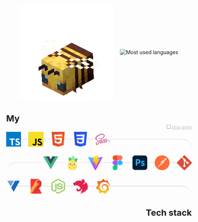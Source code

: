 <div align="center">
  <div style="display: flex; align-items: center; justify-content: center; gap: 16px;">
    <img alt="Flying bee" src="./assets/bee.gif"/>
    <img alt="Most used languages" src="https://github-readme-stats.vercel.app/api/top-langs/?username=markgrushevski&layout=donut&langs_count=6&theme=transparent&hide_border=true"/>
  </div>
  <svg viewBox="0 0 600 500" width="600" height="514" xmlns="http://www.w3.org/2000/svg">
    <style>
      .body {
      position: relative;
      width: 100%;
      height: min-content;
      display: flex;
      flex-direction: column;
      gap: 16px;
      overflow: hidden;
      }
      .body__row {
      position: relative;
      width: 100%;
      height: 60px;
      display: flex;
      flex-wrap: wrap;
      align-items: center;
      gap: 24px;
      }
      .body__row::before {
      content: "";
      box-sizing: content-box;
      position: absolute;
      left: 0;
      z-index: -1;
      width: 50%;
      height: 50%;
      }
      .body__row:nth-of-type(odd)::before {
      top: 0;
      border-bottom: 1px solid #60606060;
      border-bottom-left-radius: 100px;
      }
      .body__row:nth-of-type(even)::before {
      top: 50%;
      border-top: 1px solid #60606060;
      border-top-left-radius: 100px;
      }
      .body__row::after {
      content: "";
      box-sizing: content-box;
      position: absolute;
      left: 50%;
      z-index: -1;
      width: 50%;
      height: 50%;
      }
      .body__row:nth-of-type(odd)::after {
      top: 50%;
      border-top: 1px solid #60606060;
      border-top-right-radius: 100px;
      }
      .body__row:nth-of-type(even)::after {
      top: 0;
      border-bottom: 1px solid #60606060;
      border-bottom-right-radius: 100px;
      }
      .body__row:nth-of-type(odd) {
      flex-direction: row;
      }
      .body__row:nth-of-type(even) {
      flex-direction: row-reverse;
      }
      .body__row > * {
      --delay-step: 0.6;
      --delay: 1.75;
      --w-img: 48px;
      --gap-img: 24px;
      position: absolute;
      top: 12.5%;
      width: var(--w-img);
      height: var(--w-img);
      transition: all 0.225s ease-out;
      animation-duration: 15s;
      animation-timing-function: linear;
      animation-iteration-count: infinite;
      }
      .body__row:nth-of-type(odd) svg:nth-of-type(1) {
      left: 0;
      animation-delay: calc((var(--delay) - var(--delay-step) * 0) * 1s);
      }
      .body__row:nth-of-type(odd) svg:nth-of-type(2) {
      left: calc(1 * (var(--w-img) + var(--gap-img)));
      animation-delay: calc((var(--delay) - var(--delay-step) * 1) * 1s);
      }
      .body__row:nth-of-type(odd) svg:nth-of-type(3) {
      left: calc(2 * (var(--w-img) + var(--gap-img)));
      animation-delay: calc((var(--delay) - var(--delay-step) * 2) * 1s);
      }
      .body__row:nth-of-type(odd) svg:nth-of-type(4) {
      left: calc(3 * (var(--w-img) + var(--gap-img)));
      animation-delay: calc((var(--delay) - var(--delay-step) * 3) * 1s);
      }
      .body__row:nth-of-type(odd) svg:nth-of-type(5) {
      left: calc(4 * (var(--w-img) + var(--gap-img)));
      animation-delay: calc((var(--delay) - var(--delay-step) * 4) * 1s);
      }
      .body__row:nth-of-type(odd) svg:nth-of-type(6) {
      left: calc(5 * (var(--w-img) + var(--gap-img)));
      animation-delay: calc((var(--delay) - var(--delay-step) * 5) * 1s);
      }
      .body__row:nth-of-type(odd) svg:nth-of-type(7) {
      left: calc(6 * (var(--w-img) + var(--gap-img)));
      animation-delay: calc((var(--delay) - var(--delay-step) * 6) * 1s);
      }
      .body__row:nth-of-type(odd) svg:nth-of-type(8) {
      left: calc(7 * (var(--w-img) + var(--gap-img)));
      animation-delay: calc((var(--delay) - var(--delay-step) * 7) * 1s);
      }
      .body__row:nth-of-type(odd) svg:nth-of-type(9) {
      left: calc(8 * (var(--w-img) + var(--gap-img)));
      animation-delay: calc((var(--delay) - var(--delay-step) * 8) * 1s);
      }
      .body__row:nth-of-type(odd) svg:nth-of-type(10) {
      left: calc(9 * (var(--w-img) + var(--gap-img)));
      animation-delay: calc((var(--delay) - var(--delay-step) * 9) * 1s);
      }
      .body__row:nth-of-type(even) svg:nth-of-type(1) {
      right: 0;
      animation-delay: calc((var(--delay) - var(--delay-step) * 0) * 1s);
      }
      .body__row:nth-of-type(even) svg:nth-of-type(2) {
      right: calc(1 * (var(--w-img) + var(--gap-img)));
      animation-delay: calc((var(--delay) - var(--delay-step) * 1) * 1s);
      }
      .body__row:nth-of-type(even) svg:nth-of-type(3) {
      right: calc(2 * (var(--w-img) + var(--gap-img)));
      animation-delay: calc((var(--delay) - var(--delay-step) * 2) * 1s);
      }
      .body__row:nth-of-type(even) svg:nth-of-type(4) {
      right: calc(3 * (var(--w-img) + var(--gap-img)));
      animation-delay: calc((var(--delay) - var(--delay-step) * 3) * 1s);
      }
      .body__row:nth-of-type(even) svg:nth-of-type(5) {
      right: calc(4 * (var(--w-img) + var(--gap-img)));
      animation-delay: calc((var(--delay) - var(--delay-step) * 4) * 1s);
      }
      .body__row:nth-of-type(even) svg:nth-of-type(6) {
      right: calc(5 * (var(--w-img) + var(--gap-img)));
      animation-delay: calc((var(--delay) - var(--delay-step) * 5) * 1s);
      }
      .body__row:nth-of-type(even) svg:nth-of-type(7) {
      right: calc(6 * (var(--w-img) + var(--gap-img)));
      animation-delay: calc((var(--delay) - var(--delay-step) * 6) * 1s);
      }
      .body__row:nth-of-type(even) svg:nth-of-type(8) {
      right: calc(7 * (var(--w-img) + var(--gap-img)));
      animation-delay: calc((var(--delay) - var(--delay-step) * 7) * 1s);
      }
      .body__row:nth-of-type(even) svg:nth-of-type(9) {
      right: calc(8 * (var(--w-img) + var(--gap-img)));
      animation-delay: calc((var(--delay) - var(--delay-step) * 8) * 1s);
      }
      .body__row:nth-of-type(even) svg:nth-of-type(10) {
      right: calc(9 * (var(--w-img) + var(--gap-img)));
      animation-delay: calc((var(--delay) - var(--delay-step) * 9) * 1s);
      }
      :not(:has(:checked)) .body:hover .body__row:nth-of-type(odd) svg {
      top: calc(12.5% * -8);
      left: 0;
      opacity: 0;
      animation-name: slideRight;
      }
      :not(:has(:checked)) .body:hover .body__row:nth-of-type(even) svg {
      top: calc(12.5% * -8);
      right: 0;
      opacity: 0;
      animation-name: slideLeft;
      }
      :has(:checked) .body__row svg:hover {
      cursor: help;
      }
      .body__row svg:active {
      animation-play-state: paused;
      }
      @keyframes slideRight {
      from {
      opacity: 1;
      }
      5% {
      top: 12.5%;
      left: 0;
      }
      30.5% {
      top: 12.5%;
      left: calc(95% - var(--w-img));
      }
      31.75% {
      top: calc(12.5% * 3);
      left: calc(97.5% - var(--w-img));
      }
      33% {
      top: calc(12.5% * 6);
      left: calc(100% - var(--w-img));
      }
      34.25% {
      top: calc(12.5% * 9);
      left: calc(97.5% - var(--w-img));
      }
      35.5% {
      top: calc(12.5% * 11);
      left: calc(95% - var(--w-img));
      }
      63.5% {
      top: calc(12.5% * 11);
      left: 5%;
      }
      64.75% {
      top: calc(12.5% * 13);
      left: 2.5%;
      }
      66% {
      top: calc(12.5% * 16);
      left: 0;
      }
      67.25% {
      top: calc(12.5% * 19);
      left: 2.5%;
      }
      68.5% {
      top: calc(12.5% * 21);
      left: 5%;
      }
      96.5% {
      top: calc(12.5% * 21);
      left: calc(95% - var(--w-img));
      }
      97.75% {
      top: calc(12.5% * 23);
      left: calc(97.5% - var(--w-img));
      }
      99% {
      display: none;
      top: calc(12.5% * 31);
      left: calc(100% - var(--w-img));
      }
      to {
      display: none;
      top: calc(12.5% * -6);
      left: 0;
      opacity: 1;
      }
      }
      @keyframes slideLeft {
      from {
      opacity: 1;
      }
      5% {
      top: 12.5%;
      right: 0;
      }
      30.5% {
      top: 12.5%;
      right: calc(95% - var(--w-img));
      }
      31.75% {
      top: calc(12.5% * 3);
      right: calc(97.5% - var(--w-img));
      }
      33% {
      top: calc(12.5% * 6);
      right: calc(100% - var(--w-img));
      }
      34.25% {
      top: calc(12.5% * 9);
      right: calc(97.5% - var(--w-img));
      }
      35.5% {
      top: calc(12.5% * 11);
      right: calc(95% - var(--w-img));
      }
      63.5% {
      top: calc(12.5% * 11);
      right: 5%;
      }
      64.75% {
      top: calc(12.5% * 13);
      right: 2.5%;
      }
      66% {
      top: calc(12.5% * 16);
      right: 0;
      }
      67.25% {
      top: calc(12.5% * 19);
      right: 2.5%;
      }
      68.5% {
      top: calc(12.5% * 21);
      right: 5%;
      }
      96.5% {
      top: calc(12.5% * 21);
      right: calc(95% - var(--w-img));
      }
      97.75% {
      top: calc(12.5% * 23);
      right: calc(97.5% - var(--w-img));
      }
      99% {
      display: none;
      top: calc(12.5% * 31);
      right: calc(100% - var(--w-img));
      }
      to {
      display: none;
      top: calc(12.5% * -6);
      right: 0;
      opacity: 1;
      }
      }
    </style>
    <foreignObject width="100%" height="100%">
      <div style="display: flex; align-items: flex-end; justify-content: space-between;">
        <h1 style="border-bottom: 0;">My</h1>
        <label style="color: #60606060; text-decoration-line: underline; cursor: pointer;"><input type="checkbox" style="cursor: pointer;"/>stop anim</label>
      </div>
      <div class="body" xmlns="http://www.w3.org/1999/xhtml">
        <div class="body__row" style="z-index: 4;">
          <svg viewBox="0 0 100 100" xmlns="http://www.w3.org/2000/svg">
            <title>Typescript</title>
            <path d="M0 0.000488281H100V100H0V0.000488281Z" fill="#017ACB"/>
            <path transform="translate(5, 8)" d="M48.0157 37.0317H52.8126V45.313H39.8438V82.1567L39.5 82.2505C39.0313 82.3755 32.8594 82.3755 31.5313 82.2349L30.4688 82.1411V45.313H17.5V37.0317L21.6094 36.9849C23.8594 36.9536 29.6406 36.9536 34.4532 36.9849C39.2657 37.0161 45.3594 37.0317 48.0157 37.0317ZM84.6251 78.2505C82.7189 80.2661 80.672 81.3911 77.2657 82.313C75.7813 82.7192 75.5313 82.7349 72.1876 82.7192C68.8438 82.7036 68.5782 82.7036 66.9532 82.2817C62.7501 81.2036 59.3594 79.0942 57.0469 76.1099C56.3907 75.2661 55.3126 73.5161 55.3126 73.2974C55.3126 73.2349 55.4688 73.0942 55.6719 73.0005C55.8751 72.9067 56.2969 72.6411 56.6407 72.438C56.9844 72.2349 57.6094 71.8599 58.0313 71.6411C58.4532 71.4224 59.6719 70.7036 60.7345 70.063C61.797 69.4224 62.7657 68.9067 62.8751 68.9067C62.9845 68.9067 63.1876 69.1255 63.3438 69.3911C64.2813 70.9692 66.4688 72.9849 68.0157 73.6724C68.9688 74.0786 71.0782 74.5317 72.0938 74.5317C73.0313 74.5317 74.7501 74.1255 75.672 73.7036C76.6563 73.2505 77.1564 72.7974 77.7501 71.8911C78.1564 71.2505 78.2032 71.0786 78.1876 69.8599C78.1876 68.7349 78.1251 68.4224 77.8126 67.9067C76.9376 66.4692 75.7501 65.7192 70.9376 63.5942C65.9688 61.3911 63.7345 60.0786 61.9219 58.313C60.5782 57.0005 60.3126 56.6411 59.4688 55.0005C58.3751 52.8911 58.2344 52.2036 58.2188 49.063C58.2032 46.8599 58.2501 46.1411 58.4844 45.3911C58.8126 44.2661 59.8751 42.0942 60.3594 41.5474C61.3594 40.3755 61.7188 40.0161 62.422 39.438C64.547 37.688 67.8595 36.5317 71.0313 36.4224C71.3907 36.4224 72.5782 36.4849 73.6876 36.563C76.8751 36.8286 79.047 37.6099 81.1407 39.2817C82.7189 40.5317 85.1095 43.4692 84.8751 43.8599C84.7189 44.0942 78.4845 48.2505 78.0782 48.3755C77.8282 48.4536 77.6564 48.3599 77.3126 47.9536C75.1876 45.4067 74.3282 44.8599 72.2657 44.7349C70.797 44.6411 70.0157 44.813 69.0313 45.4692C68.0001 46.1567 67.5001 47.2036 67.5001 48.6567C67.5157 50.7817 68.3282 51.7817 71.3282 53.2661C73.2657 54.2192 74.922 55.0005 75.047 55.0005C75.2345 55.0005 79.2501 57.0005 80.297 57.6255C85.172 60.4849 87.1564 63.4224 87.672 68.4849C88.047 72.2974 86.9689 75.7817 84.6251 78.2505Z" fill="white"/>
          </svg>
          <svg viewBox="0 0 100 100" xmlns="http://www.w3.org/2000/svg">
            <title>Javascript</title>
            <rect width="100" height="100" fill="#1D1F23"/>
            <path d="M100 0.000488281H0V100H100V0.000488281Z" fill="#F7DF1E"/>
            <path d="M67.1745 78.1259C69.1888 81.4148 71.8094 83.8323 76.4444 83.8323C80.338 83.8323 82.8253 81.8862 82.8253 79.1973C82.8253 75.9751 80.2698 74.8339 75.9841 72.9592L73.6348 71.9513C66.8539 69.0624 62.3491 65.4434 62.3491 57.7926C62.3491 50.745 67.719 45.3799 76.111 45.3799C82.0856 45.3799 86.3809 47.4592 89.4761 52.9037L82.1586 57.6021C80.5475 54.7132 78.8094 53.5751 76.111 53.5751C73.3587 53.5751 71.6142 55.3212 71.6142 57.6021C71.6142 60.4212 73.3602 61.5624 77.392 63.3085L79.7412 64.3148C87.7253 67.7386 92.2333 71.2291 92.2333 79.0767C92.2333 87.537 85.5872 92.1719 76.6618 92.1719C67.9348 92.1719 62.2967 88.0132 59.538 82.5624L67.1745 78.1259ZM33.9793 78.9402C35.4555 81.5592 36.7983 83.7735 40.0269 83.7735C43.1142 83.7735 45.0618 82.5656 45.0618 77.8688V45.9164H54.4586V77.9958C54.4586 87.7259 48.7539 92.1545 40.4269 92.1545C32.9031 92.1545 28.546 88.2608 26.3301 83.5712L33.9793 78.9402Z" fill="black"/>
          </svg>
          <svg viewBox="0 0 100 100" xmlns="http://www.w3.org/2000/svg">
            <title>Html</title>
            <path d="M14.0214 90.0345L6 0.000488281H94.1867L86.1653 89.9859L50.0204 100" fill="#E44D26"/>
            <path d="M50.093 92.3445V7.39062H86.1407L79.2617 84.2015" fill="#F16529"/>
            <path d="M22.3831 18.4014H50.0933V29.4369H34.4881L35.509 40.7397H50.0933V51.7509H25.3972L22.3831 18.4014ZM25.8833 57.293H36.9674L37.7452 66.1165L50.0933 69.4223V80.9439L27.439 74.624" fill="#EBEBEB"/>
            <path d="M77.7058 18.4014H50.0442V29.4369H76.6849L77.7058 18.4014ZM75.6883 40.7397H50.0442V51.7752H63.6562L62.368 66.1165L50.0442 69.4223V80.8953L72.6499 74.624" fill="white"/>
          </svg>
          <svg viewBox="0 0 100 100" xmlns="http://www.w3.org/2000/svg">
            <title>Css</title>
            <path d="M94.1749 0.000488281L86.142 89.99L50.0335 100L14.0245 90.0041L6 0.000488281H94.1749Z" fill="#264DE4"/>
            <path d="M79.2648 84.2598L86.1295 7.35962H50.0874V92.3489L79.2648 84.2598Z" fill="#2965F1"/>
            <path d="M24.3959 40.7407L25.3852 51.7792H50.0874V40.7407H24.3959Z" fill="#EBEBEB"/>
            <path d="M50.0875 18.3982H50.0493H22.408L23.4114 29.4369H50.0875V18.3982Z" fill="#EBEBEB"/>
            <path d="M50.0874 80.8935V69.4088L50.039 69.4217L37.7453 66.1021L36.9594 57.2983H30.9856H25.8784L27.4249 74.6305L50.0366 80.9077L50.0874 80.8935Z" fill="#EBEBEB"/>
            <path d="M63.6421 51.779L62.3608 66.0952L50.0493 69.4182V80.9024L72.679 74.6306L72.845 72.7657L75.439 43.7047L75.7083 40.7406L77.7011 18.3982H50.0493V29.4369H65.6038L64.5994 40.7406H50.0493V51.779H63.6421Z" fill="white"/>
          </svg>
          <svg viewBox="0 0 100 100" xmlns="http://www.w3.org/2000/svg">
            <title>Scss</title>
            <path d="M86.1078 56.1116C82.6191 56.1299 79.5871 56.9701 77.0482 58.2121C76.1167 56.3673 75.1851 54.7235 75.0207 53.5179C74.8381 52.1115 74.6189 51.253 74.8381 49.5726C75.0573 47.8922 76.0436 45.4994 76.0253 45.3168C76.0071 45.1341 75.8061 44.2757 73.797 44.2574C71.7878 44.2391 70.0526 44.641 69.8516 45.1707C69.6507 45.7004 69.2671 46.9059 69.0114 48.1479C68.6644 49.9744 64.993 56.4952 62.8925 59.9108C62.2167 58.5774 61.6322 57.4085 61.5043 56.4769C61.3217 55.0705 61.1025 54.212 61.3217 52.5316C61.5409 50.8512 62.5272 48.4584 62.5089 48.2758C62.4907 48.0931 62.2898 47.2346 60.2806 47.2164C58.2714 47.1981 56.5362 47.5999 56.3352 48.1296C56.1343 48.6593 55.9151 49.9014 55.495 51.1069C55.0749 52.3124 50.1981 63.1986 48.9195 66.0115C48.2619 67.4544 47.6957 68.6051 47.2939 69.3906C47.2939 69.3906 47.2756 69.4454 47.2208 69.5367C46.8738 70.2125 46.6729 70.5778 46.6729 70.5778C46.6729 70.5778 46.6729 70.5778 46.6729 70.5961C46.3989 71.0892 46.1066 71.5459 45.9605 71.5459C45.8509 71.5459 45.65 70.2308 45.997 68.4408C46.7276 64.6598 48.4629 58.7784 48.4446 58.5774C48.4446 58.4679 48.7734 57.445 47.3121 56.9153C45.8874 56.3856 45.376 57.2623 45.2482 57.2623C45.1203 57.2623 45.029 57.5729 45.029 57.5729C45.029 57.5729 46.6181 50.9608 41.9969 50.9608C39.111 50.9608 35.1291 54.1207 33.1565 56.9701C31.9144 57.6459 29.2659 59.0889 26.4348 60.6414C25.3571 61.2442 24.243 61.847 23.2018 62.4132C23.1288 62.3401 23.0557 62.2488 22.9826 62.1757C17.3934 56.2029 7.05523 51.9836 7.4936 43.9651C7.65799 41.0427 8.66258 33.3712 27.3481 24.0559C42.7275 16.4757 54.9653 18.5762 57.0841 23.2339C60.1162 29.8825 50.5269 42.2299 34.636 44.0199C28.5719 44.6958 25.3937 42.3578 24.59 41.481C23.7498 40.5678 23.6219 40.513 23.3114 40.6956C22.8 40.9696 23.1288 41.7916 23.3114 42.2665C23.7863 43.5085 25.7407 45.7003 29.0468 46.778C31.9692 47.7278 39.0745 48.2575 47.6774 44.9332C57.3033 41.2071 64.8286 30.8506 62.6185 22.1745C60.4084 13.3706 45.7961 10.4664 31.9692 15.3798C23.7498 18.3023 14.8363 22.9051 8.42513 28.8962C0.808465 36.0197 -0.397049 42.2117 0.096116 44.8053C1.86786 54.0111 14.5623 60.0021 19.6401 64.4406C19.3844 64.5868 19.1469 64.7146 18.946 64.8242C16.4071 66.0845 6.72645 71.144 4.31542 76.4958C1.57561 82.5599 4.75379 86.9071 6.85431 87.4916C13.3751 89.2998 20.0784 86.0486 23.6767 80.6786C27.275 75.3085 26.8366 68.3312 25.1745 65.1347C25.1562 65.0982 25.138 65.0617 25.1014 65.0251C25.759 64.6416 26.4348 64.2397 27.0924 63.8561C28.3892 63.089 29.6678 62.3766 30.7637 61.7922C30.1427 63.4908 29.686 65.5183 29.4669 68.4408C29.1929 71.8746 30.5993 76.3314 32.4441 78.0849C33.2661 78.852 34.2341 78.8703 34.8551 78.8703C37.0105 78.8703 37.9785 77.0803 39.0562 74.9615C40.3713 72.3678 41.5585 69.354 41.5585 69.354C41.5585 69.354 40.079 77.5004 44.0974 77.5004C45.5587 77.5004 47.0382 75.6008 47.6957 74.6327C47.6957 74.651 47.6957 74.651 47.6957 74.651C47.6957 74.651 47.7322 74.5962 47.8053 74.4683C47.9514 74.2309 48.0428 74.0848 48.0428 74.0848C48.0428 74.0848 48.0428 74.0665 48.0428 74.0482C48.6273 73.0254 49.9424 70.7057 51.8968 66.8517C54.4174 61.8835 56.8467 55.6733 56.8467 55.6733C56.8467 55.6733 57.0659 57.1893 57.8147 59.7099C58.2531 61.1894 59.1664 62.815 59.897 64.3858C59.3125 65.2078 58.9472 65.6644 58.9472 65.6644C58.9472 65.6644 58.9472 65.6644 58.9655 65.6827C58.4906 66.3037 57.9791 66.9795 57.4129 67.6371C55.422 70.0116 53.0475 72.7331 52.7187 73.5185C52.3351 74.4501 52.4265 75.1259 53.1571 75.6739C53.6868 76.0757 54.6366 76.1305 55.6046 76.0757C57.3946 75.9478 58.6549 75.5095 59.276 75.2355C60.244 74.8884 61.3765 74.3587 62.4359 73.5733C64.3903 72.1304 65.5775 70.0664 65.4679 67.3448C65.4131 65.8471 64.92 64.3493 64.3172 62.9429C64.4999 62.6872 64.6643 62.4314 64.8469 62.1757C67.9338 57.6642 70.3265 52.7143 70.3265 52.7143C70.3265 52.7143 70.5457 54.2303 71.2946 56.7509C71.6599 58.0295 72.4088 59.4177 73.0663 60.7693C70.1621 63.1255 68.3721 65.8653 67.7328 67.6553C66.5821 70.9796 67.4771 72.4774 69.1758 72.8244C69.943 72.9888 71.0389 72.6235 71.8426 72.2765C72.8654 71.9477 74.0709 71.3815 75.2216 70.5413C77.176 69.0983 79.0574 67.0891 78.9478 64.3676C78.893 63.1255 78.5642 61.9017 78.1076 60.7145C80.5734 59.6916 83.7516 59.1254 87.8065 59.6003C96.5008 60.6232 98.2178 66.048 97.889 68.3312C97.5602 70.6143 95.7337 71.8564 95.1309 72.24C94.5282 72.6235 94.3273 72.7514 94.382 73.0254C94.4551 73.4272 94.7474 73.4089 95.2588 73.3359C95.9711 73.208 99.8251 71.4911 99.9895 67.29C100.264 61.92 95.1492 56.0568 86.1078 56.1116ZM19.0373 78.7242C16.1514 81.8658 12.133 83.0531 10.3978 82.0485C8.53473 80.9708 9.26534 76.3314 12.8088 73.0071C14.9641 70.9796 17.7405 69.0983 19.5853 67.9476C20.0054 67.6919 20.6264 67.3266 21.3753 66.8699C21.5032 66.7969 21.5762 66.7603 21.5762 66.7603C21.7223 66.669 21.8685 66.5777 22.0146 66.4864C23.3114 71.2354 22.0694 75.4181 19.0373 78.7242ZM40.0425 64.4406C39.0379 66.8882 36.9374 73.1532 35.6588 72.8062C34.5629 72.5139 33.8871 67.7649 35.4396 63.0707C36.2251 60.7145 37.8872 57.9016 38.8553 56.8057C40.4261 55.0522 42.1613 54.4677 42.5814 55.1801C43.1111 56.1116 40.6635 62.9063 40.0425 64.4406ZM57.3764 72.7331C56.9563 72.9523 56.5544 73.0984 56.3718 72.9888C56.2439 72.9158 56.5544 72.6235 56.5544 72.6235C56.5544 72.6235 58.728 70.2856 59.5865 69.2262C60.0796 68.6051 60.6641 67.8745 61.2852 67.0526C61.2852 67.1256 61.2852 67.217 61.2852 67.29C61.2852 70.0846 58.5819 71.966 57.3764 72.7331ZM70.7466 69.6828C70.4361 69.4636 70.4909 68.733 71.532 66.4498C71.9339 65.5548 72.8837 64.0571 74.5093 62.6141C74.692 63.1986 74.8198 63.7648 74.8016 64.2945C74.7833 67.8197 72.2627 69.1348 70.7466 69.6828Z" fill="#CD6799"/>
          </svg>
        </div>
        <div class="body__row" style="z-index: 3;">
          <svg viewBox="0 0 100 100" xmlns="http://www.w3.org/2000/svg">
            <title>Git</title>
            <path d="M98.1141 45.5449L54.4531 1.88633C51.9402 -0.628125 47.8621 -0.628125 45.3461 1.88633L36.2797 10.9527L47.7809 22.4539C50.4535 21.5508 53.5184 22.1566 55.6488 24.2871C57.7894 26.4312 58.391 29.5223 57.466 32.2035L68.55 43.2879C71.2316 42.3641 74.3258 42.9617 76.4676 45.107C79.4609 48.0992 79.4609 52.9488 76.4676 55.943C73.4734 58.9375 68.6238 58.9375 65.6281 55.943C63.3766 53.6891 62.8203 50.3824 63.9602 47.6086L53.6234 37.2719L53.6223 64.4738C54.3716 64.8443 55.056 65.3337 55.6488 65.923C58.6422 68.9152 58.6422 73.7652 55.6488 76.7617C52.6547 79.7547 47.8027 79.7547 44.8129 76.7617C41.8195 73.7652 41.8195 68.9156 44.8129 65.9234C45.5302 65.2057 46.3827 64.6374 47.3211 64.2512V36.7957C46.3814 36.4121 45.5284 35.8434 44.8129 35.1234C42.5449 32.8586 41.9996 29.5309 43.1617 26.7461L31.8242 15.4074L1.88672 45.343C-0.628906 47.8598 -0.628906 51.9383 1.88672 54.4531L45.5484 98.1125C48.0621 100.627 52.1395 100.627 54.6562 98.1125L98.1137 54.6559C100.629 52.1402 100.629 48.0594 98.1141 45.5449Z" fill="#DE4C36"/>
          </svg>
          <svg viewBox="0 0 100 100" xmlns="http://www.w3.org/2000/svg">
            <title>Postman</title>
            <path d="M89.5728 19.4399C83.5282 11.6126 75.2981 5.75362 65.9235 2.60398C56.5488 -0.545654 46.4507 -0.84447 36.9062 1.74533C27.3617 4.33512 18.7996 9.6972 12.3027 17.1534C5.80588 24.6096 1.66609 33.825 0.406949 43.6341C-0.852194 53.4433 0.825867 63.4055 5.2289 72.2608C9.63194 81.1162 16.5622 88.4669 25.1431 93.3834C33.7241 98.2999 43.5703 100.561 53.4365 99.8814C63.3027 99.2016 72.7457 95.6112 80.5713 89.5643C102.415 72.6832 106.446 41.2913 89.5712 19.4399H89.5728Z" fill="#FF6C37"/>
            <path d="M66.8634 31.8587L45.7808 53.1085L39.8231 46.9836C60.5728 26.2337 62.6556 28.1087 66.8649 31.8587H66.8634Z" fill="white"/>
            <path d="M45.781 53.6896C45.5942 53.685 45.4159 53.6109 45.281 53.4818L39.281 47.4818C39.1459 47.342 39.0704 47.1552 39.0704 46.9608C39.0704 46.7663 39.1459 46.5795 39.281 46.4397C59.7387 25.982 62.5308 26.9398 67.3636 31.3148C67.4445 31.3796 67.5092 31.4623 67.5526 31.5564C67.596 31.6505 67.6169 31.7534 67.6136 31.857C67.6448 32.0601 67.5667 32.2679 67.4058 32.3992L46.3232 53.4834C46.1753 53.6189 45.9815 53.6932 45.781 53.6912V53.6896ZM40.8638 46.9818L45.781 51.899L65.7808 31.8992C65.0903 31.0338 64.1049 30.4533 63.0133 30.2688C61.9216 30.0843 60.8002 30.3088 59.8637 30.8992C56.2387 32.5242 50.4059 37.4819 40.8638 46.9818Z" fill="#FF6C37"/>
            <path d="M51.823 58.9833L46.073 53.1084L67.1557 32.2743C72.8229 37.8164 64.4057 47.0663 51.823 58.9817V58.9833Z" fill="white"/>
            <path d="M51.8231 59.7333C51.6387 59.7186 51.4636 59.6459 51.3231 59.5255L45.4482 53.7756C45.3601 53.5619 45.3601 53.322 45.4482 53.1084C45.3857 52.933 45.3857 52.7415 45.4482 52.5662L66.5308 31.4836C66.6774 31.3459 66.871 31.2692 67.0722 31.2692C67.2734 31.2692 67.467 31.3459 67.6136 31.4836C68.2964 32.112 68.8358 32.8801 69.1952 33.7356C69.5546 34.5911 69.7255 35.5139 69.6964 36.4414C69.6964 42.0663 63.2793 49.149 52.3637 59.4833C52.2179 59.6276 52.026 59.7161 51.8216 59.7333H51.8231ZM47.156 53.1084L51.8637 57.8146C60.1965 49.9397 68.1558 41.8148 68.1964 36.3148C68.2417 35.1489 67.8563 34.007 67.1136 33.107L47.156 53.1084Z" fill="#FF6C37"/>
            <path d="M39.9888 47.1084L44.1559 51.2756C44.1825 51.299 44.2038 51.3279 44.2184 51.3602C44.233 51.3926 44.2406 51.4276 44.2406 51.4631C44.2406 51.4986 44.233 51.5336 44.2184 51.5659C44.2038 51.5983 44.1825 51.6271 44.1559 51.6506L35.3638 53.5256C35.1864 53.5639 35.0012 53.5431 34.8366 53.4665C34.672 53.3898 34.537 53.2615 34.4521 53.1011C34.3671 52.9406 34.337 52.7567 34.3662 52.5775C34.3954 52.3983 34.4824 52.2336 34.6139 52.1084L39.7388 47.0256C39.7388 47.0256 39.906 47.0256 39.9888 47.1084Z" fill="white"/>
            <path d="M35.156 54.3584C34.8782 54.3549 34.6059 54.2803 34.3652 54.1416C34.1245 54.0029 33.9234 53.8048 33.781 53.5662C33.6208 53.264 33.5627 52.9181 33.6153 52.5802C33.668 52.2422 33.8286 51.9304 34.0732 51.6913L39.1559 46.5663C39.3392 46.4025 39.5765 46.3119 39.8223 46.3119C40.0682 46.3119 40.3054 46.4025 40.4887 46.5663L44.6559 50.7334C44.9027 50.9678 44.9996 51.3225 44.9059 51.6506C44.8121 51.9787 44.5371 52.2397 44.1981 52.3178L35.406 54.1928L35.156 54.3584ZM39.8231 48.0257L35.1154 52.7334L42.9074 51.0663L39.8231 48.0257Z" fill="#FF6C37"/>
            <path d="M78.073 20.1494C75.0573 17.24 70.3198 17.1182 67.1573 19.8635C63.9948 22.6087 63.4541 27.3212 65.9166 30.7118C68.3792 34.1024 73.0214 35.0524 76.6152 32.8993L70.9479 27.2321L78.073 20.1494Z" fill="white"/>
            <path d="M72.448 34.8148C70.7154 34.7926 69.0277 34.2611 67.5951 33.2864C66.1626 32.3117 65.0485 30.937 64.3917 29.3336C63.7354 27.7314 63.5633 25.972 63.8965 24.273C64.2298 22.5739 65.0538 21.0099 66.2667 19.7743C67.9349 18.1368 70.1791 17.2194 72.5167 17.2194C74.8543 17.2194 77.0986 18.1368 78.7667 19.7743C78.9261 19.9087 79.0167 20.1071 79.0167 20.3165C79.0163 20.4195 78.9938 20.5212 78.9507 20.6148C78.9076 20.7083 78.8448 20.7915 78.7667 20.8587L72.0167 27.2336L77.1417 32.2758C77.2248 32.3551 77.2871 32.4535 77.3233 32.5625C77.3596 32.6714 77.3686 32.7876 77.3495 32.9008C77.3372 33.01 77.301 33.1152 77.2435 33.2089C77.186 33.3026 77.1086 33.3825 77.0167 33.443C75.6399 34.3036 74.0571 34.7785 72.4339 34.818L72.448 34.8148ZM72.448 18.6478C69.4792 18.6634 66.823 20.4493 65.7089 23.179C64.5949 25.9087 65.2011 29.0508 67.2824 31.1477C68.3176 32.1889 69.6431 32.8932 71.0853 33.1684C72.5276 33.4436 74.0193 33.2768 75.3652 32.6899L70.448 27.7727C70.3698 27.7102 70.3067 27.6309 70.2633 27.5407C70.22 27.4505 70.1975 27.3517 70.1975 27.2516C70.1975 27.1515 70.22 27.0527 70.2633 26.9625C70.3067 26.8723 70.3698 26.793 70.448 26.7305L76.948 20.1884C75.6559 19.1981 74.0759 18.6566 72.448 18.6462V18.6478Z" fill="#FF6C37"/>
            <path d="M78.1977 20.2743L71.0729 27.357L76.7399 33.0241C77.3103 32.6967 77.8414 32.3051 78.3227 31.857C79.808 30.287 80.6252 28.2014 80.6019 26.0404C80.5786 23.8793 79.7165 21.8118 78.1977 20.2743Z" fill="white"/>
            <path d="M76.6135 33.6493C76.5199 33.6544 76.4263 33.6383 76.3398 33.6023C76.2532 33.5664 76.1759 33.5114 76.1135 33.4415L70.4463 27.7743C70.3682 27.7118 70.3051 27.6325 70.2617 27.5423C70.2183 27.4521 70.1958 27.3533 70.1958 27.2532C70.1958 27.1532 70.2183 27.0544 70.2617 26.9641C70.3051 26.8739 70.3682 26.7947 70.4463 26.7322L77.5291 19.7744C77.5975 19.6712 77.6904 19.5866 77.7994 19.5281C77.9085 19.4696 78.0303 19.439 78.1541 19.439C78.2778 19.439 78.3997 19.4696 78.5087 19.5281C78.6178 19.5866 78.7107 19.6712 78.7791 19.7744C79.6106 20.5891 80.2711 21.5615 80.7221 22.6347C81.173 23.7079 81.4053 24.8603 81.4053 26.0243C81.4053 27.1884 81.173 28.3408 80.7221 29.414C80.2711 30.4872 79.6106 31.4596 78.7791 32.2743C78.2886 32.7945 77.7274 33.2432 77.1119 33.6071C76.9569 33.6852 76.7778 33.7003 76.6119 33.6493H76.6135ZM72.0307 27.2337L76.7385 31.9415C77.0623 31.7145 77.3689 31.4638 77.6556 31.1915C79.0396 29.8113 79.8191 27.9382 79.8228 25.9837C79.826 24.2346 79.1885 22.5448 78.0306 21.2338L72.0307 27.2337Z" fill="#FF6C37"/>
            <path d="M67.7386 32.7336C67.1742 32.2037 66.4292 31.9087 65.655 31.9087C64.8808 31.9087 64.1358 32.2037 63.5714 32.7336L44.6981 51.5648L47.8231 54.732L67.7808 37.2321C68.0851 36.9404 68.3265 36.5894 68.4902 36.2009C68.6538 35.8124 68.7362 35.3945 68.7322 34.9729C68.7283 34.5514 68.6381 34.1351 68.4672 33.7497C68.2963 33.3643 68.0483 33.018 67.7386 32.7321V32.7336Z" fill="white"/>
            <path d="M47.6559 55.4834C47.4692 55.4788 47.2909 55.4047 47.1559 55.2756L43.9888 52.1085C43.8537 51.9686 43.7782 51.7818 43.7782 51.5874C43.7782 51.3929 43.8537 51.2061 43.9888 51.0663L62.8636 32.2743C63.4073 31.7313 64.1015 31.3641 64.8564 31.2205C65.6112 31.0768 66.3918 31.1632 67.0969 31.4685C67.802 31.7739 68.3991 32.284 68.8108 32.9328C69.2225 33.5815 69.4298 34.339 69.4057 35.107C69.3841 35.6283 69.2587 36.1401 69.0368 36.6123C68.8149 37.0845 68.501 37.5076 68.1136 37.857L48.1559 55.3569C48.0108 55.4596 47.8324 55.5042 47.6559 55.4819V55.4834ZM45.4482 51.5647L47.5309 53.6897L67.1136 36.6477C67.598 36.2258 67.887 35.6227 67.9058 34.9805C67.9245 34.3383 67.6714 33.7102 67.198 33.2727C66.7608 32.8373 66.1689 32.5929 65.5519 32.5929C64.9349 32.5929 64.343 32.8373 63.9058 33.2727L45.4482 51.5647Z" fill="#FF6C37"/>
            <path d="M30.0733 73.0239C30.02 73.0964 29.9913 73.184 29.9913 73.2739C29.9913 73.3639 30.02 73.4515 30.0733 73.5239L30.9061 77.1489C30.9395 77.3622 30.9079 77.5807 30.8153 77.7757C30.7228 77.9708 30.5737 78.1335 30.3874 78.2427C30.2017 78.3512 29.9864 78.3981 29.7725 78.3765C29.5585 78.3549 29.3569 78.2659 29.1968 78.1223L23.489 72.6224L41.281 54.6897H47.4481L51.6152 58.8569C45.1149 64.5403 37.8669 69.3069 30.0733 73.0239Z" fill="white"/>
            <path d="M29.6983 79.1488C29.2264 79.1394 28.7608 78.9457 28.4483 78.6066L22.9905 73.1488C22.9124 73.0863 22.8492 73.0071 22.8059 72.9169C22.7625 72.8266 22.74 72.7278 22.74 72.6278C22.74 72.5277 22.7625 72.4289 22.8059 72.3387C22.8492 72.2485 22.9124 72.1692 22.9905 72.1067L40.906 54.149C41.0063 54.0424 41.1374 53.9698 41.281 53.9412H47.4887C47.6505 53.884 47.827 53.884 47.9887 53.9412L52.1559 58.1084C52.2351 58.1814 52.2954 58.2726 52.3316 58.3741C52.3678 58.4757 52.3788 58.5845 52.3637 58.6912C52.3666 58.7947 52.3456 58.8975 52.3022 58.9916C52.2589 59.0856 52.1943 59.1684 52.1137 59.2334L51.7809 59.5255C45.2543 64.9666 38.0738 69.5715 30.4061 73.2332L31.1983 76.6082C31.2595 76.8685 31.2618 77.1393 31.2051 77.4007C31.1484 77.662 31.034 77.9075 30.8704 78.119C30.7068 78.3306 30.498 78.5029 30.2592 78.6235C30.0205 78.7441 29.7579 78.8098 29.4905 78.816L29.6983 79.1488ZM24.6155 72.6067L29.5311 77.5644C29.5769 77.6053 29.6361 77.6279 29.6975 77.6279C29.7589 77.6279 29.8181 77.6053 29.8639 77.5644C29.8945 77.5219 29.911 77.4708 29.911 77.4183C29.911 77.3659 29.8945 77.3148 29.8639 77.2723L29.0311 73.6473C28.9655 73.3871 28.9918 73.1123 29.1058 72.8694C29.2197 72.6264 29.4141 72.4304 29.6561 72.3145C37.1176 68.7016 44.113 64.1963 50.4887 58.8974L47.0716 55.4803H41.4888L24.6155 72.6067Z" fill="#FF6C37"/>
            <path d="M19.1984 76.8988L23.3655 72.7317L29.7827 79.1488L19.5749 78.441C19.3997 78.4272 19.2332 78.3585 19.0994 78.2446C18.9655 78.1306 18.871 77.9773 18.8295 77.8065C18.7879 77.6357 18.8013 77.4561 18.8678 77.2934C18.9344 77.1307 19.0506 76.9931 19.2 76.9004L19.1984 76.8988Z" fill="white"/>
            <path d="M29.906 79.7739L19.739 79.0661C19.1359 79.0098 18.6171 78.5973 18.4046 78.0458C18.1921 77.4942 18.3218 76.8395 18.739 76.3989L22.9061 72.2317C23.046 72.0966 23.2328 72.0211 23.4272 72.0211C23.6216 72.0211 23.8085 72.0966 23.9483 72.2317L30.3232 78.6067C30.4115 78.7276 30.459 78.8734 30.459 79.0231C30.459 79.1728 30.4115 79.3186 30.3232 79.4395C30.2268 79.5953 30.0794 79.713 29.906 79.7723V79.7739ZM19.739 77.4411L28.0717 77.9832L23.4889 73.6911L19.739 77.4411Z" fill="#FF6C37"/>
            <path d="M48.0308 55.1928L39.6138 56.485L44.4887 51.6522L48.0308 55.1928Z" fill="white"/>
            <path d="M39.6138 57.274C39.4739 57.2777 39.336 57.2401 39.2174 57.1659C39.0987 57.0917 39.0046 56.9842 38.9466 56.8569C38.8579 56.7362 38.8101 56.5903 38.8101 56.4405C38.8101 56.2906 38.8579 56.1448 38.9466 56.024L43.7793 51.149C43.9259 51.0113 44.1196 50.9346 44.3207 50.9346C44.5219 50.9346 44.7155 51.0113 44.8621 51.149L48.4058 54.6897C48.4766 54.8019 48.5141 54.932 48.5141 55.0647C48.5141 55.1974 48.4766 55.3274 48.4058 55.4397C48.371 55.5765 48.2976 55.7004 48.1942 55.7966C48.0909 55.8927 47.962 55.9571 47.823 55.9819L39.4904 57.274H39.6138ZM44.4887 52.7319L41.7809 55.4397L46.448 54.7319L44.4887 52.7319Z" fill="#FF6C37"/>
            <path d="M48.0309 55.1898L42.156 55.9398C41.9988 55.9755 41.8342 55.9596 41.6868 55.8944C41.5393 55.8292 41.4168 55.7182 41.3374 55.578C41.2579 55.4377 41.2258 55.2755 41.2458 55.1155C41.2657 54.9555 41.3367 54.8063 41.4482 54.6898L44.4903 51.6476L48.0309 55.1898Z" fill="white"/>
            <path d="M41.9888 56.7335C41.7165 56.7308 41.4497 56.6562 41.2156 56.517C40.9815 56.3779 40.7884 56.1792 40.656 55.9413C40.4969 55.6561 40.4352 55.3267 40.4803 55.0032C40.5254 54.6798 40.6749 54.3799 40.906 54.1491L43.9482 51.1069C44.0948 50.9692 44.2884 50.8925 44.4896 50.8925C44.6907 50.8925 44.8844 50.9692 45.031 51.1069L48.5731 54.6491C48.6785 54.7489 48.7526 54.8771 48.7865 55.0182C48.8204 55.1593 48.8127 55.3072 48.7642 55.444C48.7158 55.5808 48.6287 55.7006 48.5135 55.7888C48.3983 55.8771 48.26 55.93 48.1153 55.9413L42.2826 56.6913L41.9888 56.7335ZM41.9888 55.1913L46.406 54.6491L44.4482 52.6913L41.9482 55.1913H41.9888ZM78.2385 25.0665C78.16 24.935 78.036 24.8369 77.8899 24.7908C77.7439 24.7447 77.5861 24.7539 77.4463 24.8165C77.3773 24.8514 77.3161 24.8999 77.2662 24.9589C77.2162 25.0179 77.1787 25.0864 77.1557 25.1602C77.1093 25.3092 77.1239 25.4705 77.1963 25.6087C77.4885 26.2227 77.4072 26.9493 76.9885 27.4836C76.9365 27.5351 76.8957 27.5968 76.8688 27.6649C76.8419 27.7329 76.8295 27.8058 76.8322 27.879C76.8338 28.0255 76.8894 28.1663 76.9885 28.2743C77.0954 28.3165 77.2144 28.3165 77.3213 28.2743C77.4183 28.2986 77.5202 28.296 77.6158 28.2665C77.7114 28.237 77.7971 28.1819 77.8635 28.1071C78.2066 27.687 78.4239 27.1784 78.4902 26.6401C78.5566 26.1018 78.4693 25.5557 78.2385 25.0649V25.0665Z" fill="#FF6C37"/>
          </svg>
          <svg viewBox="0 0 100 100" xmlns="http://www.w3.org/2000/svg">
            <title>Photoshop</title>
            <path d="M17.7083 1.00049H82.2917C92.0833 1.00049 100 8.91715 100 18.7088V80.7922C100 90.5838 92.0833 98.5005 82.2917 98.5005H17.7083C7.91667 98.5005 0 90.5838 0 80.7922V18.7088C0 8.91715 7.91667 1.00049 17.7083 1.00049Z" fill="#001E36"/>
            <path d="M22.5 69.3755V26.5005C22.5 26.2088 22.625 26.0422 22.9167 26.0422C23.625 26.0422 24.2917 26.0422 25.25 26.0005C26.25 25.9588 27.2917 25.9588 28.4167 25.9172C29.5417 25.8755 30.75 25.8755 32.0417 25.8338C33.3333 25.7922 34.5833 25.7922 35.8333 25.7922C39.25 25.7922 42.0833 26.2088 44.4167 27.0838C46.5 27.7922 48.4167 28.9588 50 30.5005C51.3333 31.8338 52.375 33.4588 53.0417 35.2505C53.6667 37.0005 54 38.7922 54 40.6672C54 44.2505 53.1667 47.2088 51.5 49.5422C49.8333 51.8755 47.5 53.6255 44.7917 54.6255C41.9583 55.6672 38.8333 56.0422 35.4167 56.0422C34.4167 56.0422 33.75 56.0422 33.3333 56.0005C32.9167 55.9588 32.3333 55.9588 31.5417 55.9588V69.3338C31.5833 69.6255 31.375 69.8755 31.0833 69.9172C31.0417 69.9172 31 69.9172 30.9167 69.9172H23C22.6667 69.9172 22.5 69.7505 22.5 69.3755ZM31.5833 34.0838V48.0838C32.1667 48.1255 32.7083 48.1672 33.2083 48.1672H35.4167C37.0417 48.1672 38.6667 47.9172 40.2083 47.4172C41.5417 47.0422 42.7083 46.2505 43.625 45.2088C44.5 44.1672 44.9167 42.7505 44.9167 40.9172C44.9583 39.6255 44.625 38.3338 43.9583 37.2088C43.25 36.1255 42.25 35.2922 41.0417 34.8338C39.5 34.2088 37.8333 33.9588 36.125 34.0005C35.0417 34.0005 34.0833 34.0005 33.2917 34.0422C32.4583 34.0005 31.875 34.0422 31.5833 34.0838Z" fill="#31A8FF"/>
            <path d="M80 45.5422C78.75 44.8755 77.4166 44.4172 76 44.1255C74.4583 43.7922 72.9166 43.5838 71.3333 43.5838C70.5 43.5422 69.625 43.6672 68.8333 43.8755C68.2916 44.0005 67.8333 44.2922 67.5416 44.7088C67.3333 45.0422 67.2083 45.4588 67.2083 45.8338C67.2083 46.2088 67.375 46.5838 67.625 46.9172C68 47.3755 68.5 47.7505 69.0416 48.0422C70 48.5422 71 49.0005 72 49.4172C74.25 50.1672 76.4166 51.2088 78.4166 52.4588C79.7916 53.3338 80.9166 54.5005 81.7083 55.9172C82.375 57.2505 82.7083 58.7088 82.6666 60.2088C82.7083 62.1672 82.125 64.1255 81.0416 65.7505C79.875 67.4172 78.25 68.7088 76.375 69.4588C74.3333 70.3338 71.8333 70.7922 68.8333 70.7922C66.9166 70.7922 65.0416 70.6255 63.1666 70.2505C61.7083 70.0005 60.25 69.5422 58.9166 68.9172C58.625 68.7505 58.4166 68.4588 58.4583 68.1255V60.8755C58.4583 60.7505 58.5 60.5838 58.625 60.5005C58.75 60.4172 58.875 60.4588 59 60.5422C60.625 61.5005 62.3333 62.1672 64.1666 62.5838C65.75 63.0005 67.4166 63.2088 69.0833 63.2088C70.6666 63.2088 71.7916 63.0005 72.5416 62.6255C73.2083 62.3338 73.6666 61.6255 73.6666 60.8755C73.6666 60.2922 73.3333 59.7505 72.6666 59.2088C72 58.6672 70.625 58.0422 68.5833 57.2505C66.4583 56.5005 64.5 55.5005 62.6666 54.2505C61.375 53.3338 60.2916 52.1255 59.5 50.7088C58.8333 49.3755 58.5 47.9172 58.5416 46.4588C58.5416 44.6672 59.0416 42.9588 59.9583 41.4172C61 39.7505 62.5416 38.4172 64.3333 37.5838C66.2916 36.5838 68.75 36.1255 71.7083 36.1255C73.4166 36.1255 75.1666 36.2505 76.875 36.5005C78.125 36.6672 79.3333 37.0005 80.4583 37.4588C80.625 37.5005 80.7916 37.6672 80.875 37.8338C80.9166 38.0005 80.9583 38.1672 80.9583 38.3338V45.1255C80.9583 45.2922 80.875 45.4588 80.75 45.5422C80.375 45.6255 80.1666 45.6255 80 45.5422Z" fill="#31A8FF"/>
          </svg>
          <svg viewBox="0 0 100 100" xmlns="http://www.w3.org/2000/svg">
            <title>Figma</title>
            <path d="M33.3333 100.001C42.5333 100.001 50 92.5339 50 83.3339V66.6672H33.3333C24.1333 66.6672 16.6666 74.1339 16.6666 83.3339C16.6666 92.5339 24.1333 100.001 33.3333 100.001Z" fill="#0ACF83"/>
            <path d="M16.6666 50.0004C16.6666 40.8004 24.1333 33.3337 33.3333 33.3337H50V66.667H33.3333C24.1333 66.667 16.6666 59.2004 16.6666 50.0004Z" fill="#A259FF"/>
            <path d="M16.6666 16.6671C16.6666 7.46715 24.1333 0.000488281 33.3333 0.000488281H50V33.3338H33.3333C24.1333 33.3338 16.6666 25.8671 16.6666 16.6671Z" fill="#F24E1E"/>
            <path d="M50 0.000488281H66.6667C75.8667 0.000488281 83.3334 7.46715 83.3334 16.6671C83.3334 25.8671 75.8667 33.3338 66.6667 33.3338H50V0.000488281Z" fill="#FF7262"/>
            <path d="M83.3334 50.0004C83.3334 59.2004 75.8667 66.667 66.6667 66.667C57.4667 66.667 50 59.2004 50 50.0004C50 40.8004 57.4667 33.3337 66.6667 33.3337C75.8667 33.3337 83.3334 40.8004 83.3334 50.0004Z" fill="#1ABCFE"/>
          </svg>
          <svg viewBox="0 0 100 100" xmlns="http://www.w3.org/2000/svg">
            <title>Vite</title>
            <path d="M98.848 14.8014L52.7313 98.6951C51.779 100.427 49.3328 100.437 48.3664 98.7139L1.33543 14.8092C0.28237 12.9311 1.86119 10.6559 3.9535 11.0366L50.1197 19.4312C50.4142 19.4847 50.7158 19.4842 51.0102 19.4296L96.2107 11.0484C98.2961 10.6617 99.8822 12.9194 98.848 14.8014Z" fill="url(#paint0_linear_790_7159)"/>
            <path d="M72.1109 0.025109L37.9835 6.82829C37.7108 6.88263 37.4636 7.02763 37.2808 7.24048C37.0979 7.45333 36.9898 7.72197 36.9734 8.00415L34.8742 44.0745C34.8626 44.2723 34.8966 44.4702 34.9733 44.6523C35.05 44.8345 35.1675 44.9959 35.3162 45.1238C35.465 45.2518 35.6411 45.3426 35.8304 45.3892C36.0197 45.4359 36.2171 45.4369 36.407 45.3924L45.9086 43.1616C46.7976 42.9529 47.601 43.7495 47.4181 44.6589L44.5952 58.7221C44.4054 59.6686 45.2786 60.4777 46.1871 60.1968L52.056 58.3831C52.9656 58.1022 53.84 58.9137 53.6474 59.8609L49.1614 81.9508C48.8807 83.3326 50.6873 84.086 51.4405 82.9015L51.944 82.1103L79.753 25.65C80.219 24.7047 79.4156 23.6267 78.3955 23.8273L68.6146 25.7475C67.6958 25.9277 66.9138 25.057 67.1731 24.1425L73.5566 1.62974C73.8162 0.712918 73.0312 -0.158255 72.1113 0.025109H72.1109Z" fill="url(#paint1_linear_790_7159)"/>
            <defs>
              <linearGradient id="paint0_linear_790_7159" x1="0.187129" y1="17.8052" x2="51.0375" y2="85.688" gradientUnits="userSpaceOnUse">
                <stop stop-color="#41D1FF"/>
                <stop offset="1" stop-color="#BD34FE"/>
              </linearGradient>
              <linearGradient id="paint1_linear_790_7159" x1="54.3984" y1="1.87231" x2="64.9803" y2="73.2245" gradientUnits="userSpaceOnUse">
                <stop stop-color="#FFEA83"/>
                <stop offset="0.083" stop-color="#FFDD35"/>
                <stop offset="1" stop-color="#FFA800"/>
              </linearGradient>
            </defs>
          </svg>
          <svg viewBox="0 0 100 100" xmlns="http://www.w3.org/2000/svg">
            <title>Pinia</title>
            <path fill-rule="evenodd" clip-rule="evenodd" d="M44.3188 49.1523C51.0069 42.7801 48.9661 34.8991 42.9088 25.3492C36.8516 15.7992 24.6584 12.4017 22.3836 14.569C20.1089 16.7362 19.6047 32.2314 25.662 41.7813C31.7192 51.3312 37.6308 55.5244 44.3188 49.1523Z" fill="url(#paint0_linear_790_6628)"/>
            <path fill-rule="evenodd" clip-rule="evenodd" d="M50.1016 50.0343C55.0495 57.8351 61.6642 54.9828 69.8519 47.182C78.0395 39.3811 81.4345 24.4381 79.7517 21.7849C78.0688 19.1316 65.2803 19.2647 57.0926 27.0655C48.905 34.8664 45.1538 42.2334 50.1016 50.0343Z" fill="url(#paint1_linear_790_6628)"/>
            <path fill-rule="evenodd" clip-rule="evenodd" d="M47.3963 45.7426C55.6121 46.7514 58.843 39.1613 60.3494 26.8925C61.8558 14.6236 55.6459 1.65625 52.8516 1.31315C50.0573 0.970057 40.6696 12.0223 39.1631 24.2911C37.6567 36.56 39.1806 44.7339 47.3963 45.7426Z" fill="url(#paint2_linear_790_6628)"/>
            <path fill-rule="evenodd" clip-rule="evenodd" d="M45.3273 99.9986C62.5526 99.9986 76.5219 94.9949 76.5219 72.3025C76.5219 49.6101 62.5526 30.9888 45.3273 30.9888C28.102 30.9888 14.1437 49.6101 14.1437 72.3025C14.1437 94.9949 28.102 99.9986 45.3273 99.9986Z" fill="url(#paint3_linear_790_6628)"/>
            <path d="M61.0828 67.6698C63.5435 67.6698 65.5384 66.7419 65.5384 65.5974C65.5384 64.4529 63.5435 63.525 61.0828 63.525C58.622 63.525 56.6272 64.4529 56.6272 65.5974C56.6272 66.7419 58.622 67.6698 61.0828 67.6698Z" fill="#EAADCC"/>
            <path d="M28.0868 66.411C30.5292 66.7109 32.6223 66.0331 32.7618 64.8971C32.9012 63.7611 31.0343 62.597 28.5919 62.2972C26.1495 61.9973 24.0565 62.6751 23.917 63.8111C23.7775 64.9471 25.6444 66.1111 28.0868 66.411Z" fill="#EAADCC"/>
            <path d="M48.1818 64.8636C46.8408 65.9535 45.2919 66.398 43.5352 66.1973C41.7784 65.9965 40.4762 65.2674 39.6287 64.0097" stroke="black" stroke-width="1.24342" stroke-linecap="round" stroke-linejoin="round"/>
            <path fill-rule="evenodd" clip-rule="evenodd" d="M30.9262 54.0788C32.1559 54.0358 33.2866 54.4953 34.1205 55.273C34.9545 56.0506 35.4918 57.1464 35.5348 58.376C35.5777 59.6058 35.1182 60.7364 34.3405 61.5704C33.5628 62.4043 32.4669 62.9416 31.2372 62.9845C30.0075 63.0275 28.8769 62.568 28.043 61.7903C27.2092 61.0126 26.672 59.9168 26.629 58.687C26.5861 57.4574 27.0456 56.3268 27.8232 55.4929C28.6008 54.659 29.6965 54.1217 30.9262 54.0788Z" fill="black"/>
            <path fill-rule="evenodd" clip-rule="evenodd" d="M31.1602 57.8032C31.1323 57.0026 30.4603 56.3761 29.66 56.4041C28.8592 56.432 28.2327 57.1039 28.2607 57.9045C28.2887 58.7051 28.9604 59.3316 29.7612 59.3036C30.5615 59.2754 31.1882 58.6038 31.1602 57.8032Z" fill="white"/>
            <path fill-rule="evenodd" clip-rule="evenodd" d="M57.9231 55.2097C59.1528 55.1668 60.2834 55.6262 61.1173 56.4039C61.9513 57.1815 62.4885 58.2773 62.5315 59.507C62.5744 60.7367 62.1149 61.8674 61.3373 62.7013C60.5596 63.5353 59.4638 64.0725 58.2341 64.1154C57.0045 64.1584 55.8738 63.6989 55.0398 62.9212C54.2059 62.1435 53.6687 61.0477 53.6257 59.818C53.5828 58.5883 54.0423 57.4577 54.82 56.6238C55.5977 55.7899 56.6935 55.2526 57.9231 55.2097Z" fill="black"/>
            <path d="M34.9135 58.3978C34.9874 60.5142 33.3319 62.2894 31.2156 62.3633C29.0995 62.4372 27.3244 60.7818 27.2504 58.6654C27.1765 56.5493 28.8319 54.7741 30.948 54.7002C33.0643 54.6263 34.8396 56.2817 34.9135 58.3978ZM36.1562 58.3544C36.0583 55.552 33.7071 53.3597 30.9046 53.4575C28.1022 53.5554 25.9099 55.9064 26.0078 58.7088C26.1057 61.5114 28.4565 63.7038 31.259 63.606C34.0616 63.5081 36.2541 61.1571 36.1562 58.3544Z" fill="white" stroke="white" stroke-width="0.62171"/>
            <path d="M61.9102 59.5287C61.9841 61.6451 60.3288 63.4203 58.2125 63.4942C56.0964 63.5681 54.3211 61.9127 54.2471 59.7963C54.1733 57.6802 55.8288 55.905 57.9449 55.8311C60.0612 55.7572 61.8363 57.4126 61.9102 59.5287ZM63.1529 59.4853C63.055 56.6829 60.7041 54.4906 57.9015 54.5885C55.0991 54.6863 52.9066 57.0373 53.0045 59.8397C53.1024 62.6423 55.4534 64.8347 58.2559 64.7369C61.0585 64.639 63.2508 62.288 63.1529 59.4853Z" fill="white" stroke="white" stroke-width="0.62171"/>
            <path fill-rule="evenodd" clip-rule="evenodd" d="M58.1568 58.9341C58.1289 58.1336 57.457 57.507 56.6564 57.535C55.8558 57.563 55.2293 58.2348 55.2573 59.0354C55.2852 59.836 55.9571 60.4625 56.7577 60.4345C57.5583 60.4066 58.1848 59.7347 58.1568 58.9341Z" fill="white"/>
            <path d="M21.7079 74.4049L37.0434 90.3621" stroke="#ECB732" stroke-width="2.2796" stroke-linecap="round"/>
            <path d="M34.971 76.2701L25.2308 86.6319" stroke="#ECB732" stroke-width="2.2796" stroke-linecap="round"/>
            <path d="M68.7506 74.4049L53.4151 90.3621" stroke="#ECB732" stroke-width="2.2796" stroke-linecap="round"/>
            <path d="M55.4874 76.2701L65.2275 86.6319" stroke="#ECB732" stroke-width="2.2796" stroke-linecap="round"/>
            <path d="M51.5499 39.1747L41.3953 49.3293" stroke="#FFC73B" stroke-width="2.2796" stroke-linecap="round"/>
            <path d="M49.4775 49.3293L39.3229 39.1747" stroke="#FFC73B" stroke-width="2.2796" stroke-linecap="round"/>
            <defs>
              <linearGradient id="paint0_linear_790_6628" x1="3362.04" y1="-2594.66" x2="6131.73" y2="5154.58" gradientUnits="userSpaceOnUse">
                <stop stop-color="#52CE63"/>
                <stop offset="1" stop-color="#51A256"/>
              </linearGradient>
              <linearGradient id="paint1_linear_790_6628" x1="2693.69" y1="3367.46" x2="-5056.25" y2="6135.79" gradientUnits="userSpaceOnUse">
                <stop stop-color="#52CE63"/>
                <stop offset="1" stop-color="#51A256"/>
              </linearGradient>
              <linearGradient id="paint2_linear_790_6628" x1="3421.36" y1="414.914" x2="1891" y2="12878.7" gradientUnits="userSpaceOnUse">
                <stop stop-color="#8AE99C"/>
                <stop offset="1" stop-color="#52CE63"/>
              </linearGradient>
              <linearGradient id="paint3_linear_790_6628" x1="10237.6" y1="5782.55" x2="8584.34" y2="32930.3" gradientUnits="userSpaceOnUse">
                <stop stop-color="#FFE56C"/>
                <stop offset="1" stop-color="#FFC63A"/>
              </linearGradient>
            </defs>
          </svg>
          <svg viewBox="0 0 100 100" xmlns="http://www.w3.org/2000/svg">
            <title>Vue</title>
            <path d="M80 7.00049H100L50 93.2505L0 7.00049H38.25L50 27.0005L61.5 7.00049H80Z" fill="#41B883"/>
            <path d="M0 7.00049L50 93.2505L100 7.00049H80L50 58.7505L19.75 7.00049H0Z" fill="#41B883"/>
            <path d="M19.75 7.00049L50 59.0005L80 7.00049H61.5L50 27.0005L38.25 7.00049H19.75Z" fill="#35495E"/>
          </svg>
        </div>
        <div class="body__row" style="z-index: 2;">
          <!--<svg viewBox="0 0 100 100" xmlns="http://www.w3.org/2000/svg">
            <title>Jest</title>
            <path d="M89.8776 49.2363C89.8776 44.0958 85.7101 39.9284 80.5697 39.9284C80.2388 39.9284 79.9128 39.9461 79.5911 39.9801L92.3755 2.2738H38.0461L50.8128 39.9472C50.6244 39.9353 50.4357 39.9291 50.247 39.9287C45.1066 39.9287 40.9391 44.0955 40.9391 49.2366C40.9391 53.3917 43.6624 56.9097 47.4206 58.1066C45.4357 61.5448 42.9378 64.6419 40.1019 67.3177C36.2455 70.9555 31.8321 73.7142 27.0588 75.4138C21.3756 72.4943 18.692 66.0014 21.1134 60.3086C21.3869 59.6655 21.6661 59.014 21.9329 58.3652C26.05 57.4043 29.1184 53.7134 29.1184 49.3032C29.1184 44.1624 24.951 39.9953 19.8102 39.9953C14.6694 39.9953 10.5023 44.1624 10.5023 49.3032C10.5023 52.4556 12.0705 55.2401 14.4682 56.9238C12.1644 62.1691 8.77785 67.6589 7.7227 74.0214C6.45814 81.6462 7.71845 89.7402 14.3133 94.3113C29.6722 104.956 46.3442 87.7121 63.9225 83.3771C70.2931 81.8064 77.2862 82.0594 82.899 78.8089C87.1139 76.3676 89.8928 72.3217 90.6812 67.7797C91.4607 63.2927 90.3247 58.8251 87.7127 55.2026C89.114 53.5306 89.8806 51.4178 89.8776 49.2363Z" fill="#99425B"/>
            <path d="M88.4415 67.3907C87.757 71.3342 85.3214 74.7785 81.7598 76.8417C78.4395 78.7646 74.4609 79.3386 70.2481 79.9459C67.9914 80.2711 65.6579 80.6081 63.3782 81.17C57.3506 82.6564 51.5122 85.5564 45.8665 88.3609C34.5674 93.9732 24.8095 98.8196 15.6087 92.4426C8.86887 87.7716 9.17996 79.1292 9.96512 74.3934C10.6929 70.0055 12.6604 65.9645 14.5627 62.0568C14.8868 61.3927 15.2083 60.7272 15.5272 60.0606C16.4861 60.4439 17.4923 60.6963 18.5187 60.811C16.582 67.2025 19.6277 74.1521 26.0199 77.4359L26.895 77.8855L27.8212 77.5556C32.8748 75.7557 37.5316 72.868 41.6619 68.9709C44.3316 66.4521 46.6273 63.6654 48.514 60.6877C49.0876 60.7743 49.6669 60.8177 50.2469 60.8178C56.1141 60.8178 60.9724 56.4317 61.7243 50.7669C64.1259 50.679 66.6766 50.6783 69.0919 50.7662C69.8431 56.4317 74.7022 60.8181 80.5693 60.8181C83.0226 60.8181 85.298 60.0492 87.1727 58.7432C88.4741 61.4073 88.9599 64.4049 88.4415 67.3907ZM19.8105 42.2686C23.6895 42.2686 26.8451 45.4245 26.8451 49.3035C26.8451 50.6967 26.4362 51.996 25.7343 53.0901C24.5651 54.9138 22.5774 56.1638 20.2938 56.3197C20.134 56.3303 19.9728 56.3381 19.8105 56.3381C18.946 56.3381 18.1179 56.1805 17.3523 55.8942C15.8102 55.3143 14.5189 54.2145 13.701 52.7843C13.0937 51.7249 12.7746 50.5247 12.7756 49.3035C12.7756 45.4245 15.9314 42.2686 19.8105 42.2686ZM43.2127 49.2366C43.2127 45.7122 45.818 42.7859 49.2031 42.2799C49.544 42.2286 49.8926 42.202 50.2473 42.202C52.5025 42.202 54.5104 43.2703 55.798 44.9256C56.1205 45.3384 56.396 45.7858 56.6193 46.2596C57.0566 47.1911 57.2828 48.2076 57.2819 49.2366C57.2819 49.7989 57.2139 50.3456 57.0888 50.87C56.4032 53.7399 53.9559 55.9339 50.957 56.2357C50.7239 56.2591 50.4872 56.2712 50.2473 56.2712C48.8942 56.2723 47.5698 55.8808 46.4349 55.1441C44.4982 53.8895 43.2127 51.7108 43.2127 49.2366ZM72.5731 40.8712C71.0423 42.3324 69.9406 44.1847 69.3874 46.2274C66.7359 46.1296 64.0817 46.1296 61.4302 46.2274C60.835 44.0193 59.6012 42.0713 57.9413 40.5916L65.2207 25.8726L72.5731 40.8712ZM41.2168 4.54778H89.2043L77.8701 37.9757C77.3825 38.0925 76.903 38.241 76.4348 38.4204L65.2384 15.5801L54.0101 38.284C53.5207 38.116 53.0204 37.9811 52.5128 37.8804L41.2168 4.54778ZM87.6039 49.2369C87.6039 49.942 87.4987 50.623 87.3048 51.2661C86.845 52.7801 85.8901 54.0959 84.5933 55.0024C83.4146 55.8296 82.0093 56.2728 80.5693 56.2715C77.3213 56.2715 74.5814 54.0581 73.7756 51.0606C73.6157 50.4659 73.5346 49.8528 73.5347 49.2369C73.5347 48.2753 73.7289 47.3584 74.0797 46.5229C74.2607 46.0954 74.4835 45.6869 74.745 45.3033C76.011 43.4347 78.1472 42.2024 80.5693 42.2024C80.7915 42.2024 81.0104 42.2137 81.2276 42.2342C84.7991 42.5669 87.6042 45.5797 87.6042 49.2369H87.6039ZM92.1508 49.2369C92.1508 43.5828 88.0769 38.865 82.7111 37.8574L95.5466 0.000488281H34.8753L47.7306 37.9339C42.5512 39.0865 38.6661 43.7149 38.6661 49.2366C38.6661 53.3828 40.8572 57.0244 44.141 59.071C42.5615 61.4243 40.6886 63.6388 38.5421 65.6641C35.1378 68.8753 31.3456 71.3108 27.2572 72.9134C23.1389 70.3265 21.3982 65.448 23.2059 61.1983L23.3476 60.8652L23.6134 60.2402C28.1366 58.6624 31.3917 54.3575 31.3917 49.3035C31.3917 42.9174 26.1963 37.722 19.8105 37.722C13.4247 37.722 8.22862 42.9174 8.22862 49.3035C8.22862 52.5268 9.55376 55.4456 11.686 57.5474C11.2883 58.39 10.8847 59.2298 10.475 60.0666C8.52518 64.0707 6.31567 68.6092 5.47984 73.6493C3.82022 83.6587 6.49743 91.6603 13.0186 96.1796C16.9756 98.922 20.9943 100 25.0381 100C32.6523 100 40.3551 96.1749 47.889 92.4327C53.3146 89.7381 58.9252 86.9514 64.4671 85.5844C66.5292 85.076 68.6508 84.7699 70.8972 84.446C75.352 83.8033 79.9581 83.139 84.0384 80.776C88.7682 78.0364 92.0056 73.441 92.9211 68.1687C93.707 63.6424 92.7613 59.1089 90.4547 55.2639C91.5661 53.4501 92.1532 51.3638 92.1508 49.2366V49.2369Z" fill="white"/>
          </svg>-->
          <!--<svg viewBox="0 0 100 100" xmlns="http://www.w3.org/2000/svg">
            <title>Storybook</title>
            <path d="M13.1032 92.1496L10.0032 9.59981C9.95642 8.2887 10.4237 7.0112 11.3055 6.03976C12.1873 5.06833 13.4137 4.47984 14.7232 4.39982L84.923 0.00983372C85.6089 -0.0339339 86.2965 0.063465 86.9432 0.296008C87.59 0.528551 88.1822 0.891294 88.6831 1.36181C89.1841 1.83232 89.5832 2.4006 89.8558 3.03151C90.1284 3.66242 90.2687 4.34254 90.268 5.02982V94.9746C90.2673 95.6537 90.1292 96.3256 89.8618 96.9498C89.5945 97.5741 89.2035 98.1377 88.7125 98.6068C88.2215 99.0759 87.6405 99.4406 87.0047 99.6792C86.3689 99.9177 85.6914 100.025 85.013 99.9946L17.9032 96.9796C16.6424 96.9228 15.4491 96.3941 14.56 95.4985C13.6708 94.6029 13.1508 93.4107 13.1032 92.1496Z" fill="#FF4785"/>
            <path fill-rule="evenodd" clip-rule="evenodd" d="M79.4035 0.354858L69.7436 0.954857L69.2736 12.2898C69.2678 12.4317 69.3024 12.5722 69.3733 12.6951C69.4443 12.8181 69.5486 12.9184 69.6743 12.9843C69.8 13.0503 69.9418 13.0793 70.0833 13.0679C70.2248 13.0564 70.3601 13.0051 70.4736 12.9198L74.8735 9.57984L78.5935 12.5098C78.7058 12.5987 78.8413 12.6536 78.9838 12.668C79.1263 12.6823 79.2699 12.6556 79.3977 12.5909C79.5255 12.5262 79.6321 12.4263 79.7049 12.3029C79.7777 12.1796 79.8137 12.038 79.8085 11.8948L79.4035 0.354858ZM71.8836 38.3048C70.1186 39.6798 56.9386 40.6148 56.9386 38.6598C57.2186 31.1948 53.8786 30.8698 52.0186 30.8698C50.2586 30.8698 47.2886 31.3998 47.2886 35.3998C47.2886 39.4748 51.6286 41.7748 56.7236 44.4748C63.9586 48.3097 72.7235 52.9547 72.7235 64.6347C72.7235 75.8347 63.6236 82.0147 52.0236 82.0147C40.0486 82.0147 29.5837 77.1697 30.7636 60.3747C31.2286 58.4047 46.4536 58.8747 46.4536 60.3747C46.2636 67.3047 47.8436 69.3447 51.8336 69.3447C54.8986 69.3447 56.2886 67.6547 56.2886 64.8147C56.2886 60.5097 51.7686 57.9697 46.5636 55.0497C39.5186 51.0947 31.2286 46.4397 31.2286 35.7548C31.2286 25.0948 38.5586 17.9848 51.6486 17.9848C64.7386 17.9848 71.8836 24.9848 71.8836 38.3048Z" fill="white"/>
          </svg>-->
          <svg viewBox="0 0 24 24" fill="rgb(24, 103, 192)" xmlns="http://www.w3.org/2000/svg">
            <title>Vuetify</title>
            <path d="M8.2241 14.2009L12 21L22 3H14.4459L8.2241 14.2009Z"/>
            <path d="M7.26303 12.4733L7.00113 12L2 3H12.5261C12.5261 3 12.5261 3 12.5261 3L7.26303 12.4733Z" fill-opacity="0.6"/>
          </svg>
          <svg viewBox="0 0 100 100" xmlns="http://www.w3.org/2000/svg">
            <title>Rollup</title>
            <g clip-path="url(#clip0_790_6931)">
              <path d="M88.2594 32.9224C88.2594 27.0351 86.7175 21.5158 84.0016 16.7324C76.8002 9.32066 61.1357 7.60353 57.246 16.6973C53.251 26.0189 63.9567 36.3918 68.6351 35.5681C74.5925 34.5169 67.5837 20.8499 67.5837 20.8499C76.695 38.0213 74.5925 32.7648 58.122 48.5343C41.6516 64.3038 24.8307 97.5775 22.3777 98.9793C22.2726 99.0494 22.1675 99.102 22.0447 99.1545H86.6474C87.7862 99.1545 88.5222 97.9455 88.0141 96.9293L71.1231 63.4978C70.7552 62.7794 71.018 61.8858 71.7189 61.4828C81.6011 55.8058 88.2594 45.1525 88.2594 32.9224Z" fill="url(#paint0_linear_790_6931)"/>
              <path d="M88.2594 32.9224C88.2594 27.0351 86.7175 21.5158 84.0016 16.7324C76.8002 9.32066 61.1357 7.60353 57.246 16.6973C53.251 26.0189 63.9567 36.3918 68.6351 35.5681C74.5925 34.5169 67.5837 20.8499 67.5837 20.8499C76.695 38.0213 74.5925 32.7648 58.122 48.5343C41.6516 64.3038 24.8307 97.5775 22.3777 98.9793C22.2726 99.0494 22.1675 99.102 22.0447 99.1545H86.6474C87.7862 99.1545 88.5222 97.9455 88.0141 96.9293L71.1231 63.4978C70.7552 62.7794 71.018 61.8858 71.7189 61.4828C81.6011 55.8058 88.2594 45.1525 88.2594 32.9224Z" fill="url(#paint1_linear_790_6931)"/>
              <path d="M22.3777 98.9795C24.8309 97.5778 41.6517 64.2865 58.1221 48.517C74.5925 32.7474 76.6951 38.0039 67.5839 20.8326C67.5839 20.8326 32.7156 69.7183 20.1 93.8983" fill="url(#paint2_linear_790_6931)"/>
              <path d="M27.2839 55.175C50.8331 11.8789 53.9169 7.51596 66.1821 7.51596C72.6301 7.51596 79.1306 10.4246 83.3359 15.5935C77.6063 6.35953 67.4611 0.174358 55.8442 -0.000854492H15.8422C15.0011 -0.000854492 14.3177 0.682495 14.3177 1.52353V82.1585C16.7007 76.0084 20.7482 67.2125 27.2839 55.175Z" fill="url(#paint3_linear_790_6931)"/>
              <path d="M58.1221 48.5169C41.6516 64.2865 24.8308 97.5778 22.3778 98.9795C19.9248 100.381 15.8071 100.556 13.6169 98.1034C11.2865 95.4927 7.65953 91.2699 27.2839 55.1751C50.833 11.879 53.9169 7.51611 66.1821 7.51611C72.6301 7.51611 79.1306 10.4247 83.3359 15.5937C83.5636 15.9617 83.7914 16.347 84.0193 16.7325C76.8178 9.32086 61.1534 7.60373 57.2635 16.6975C53.2685 26.019 63.9744 36.3919 68.6526 35.5684C74.61 34.5171 67.6014 20.8502 67.6014 20.8502C76.6951 38.0039 74.5925 32.7474 58.1221 48.5169Z" fill="url(#paint4_linear_790_6931)"/>
              <path opacity="0.3" d="M29.2113 57.1026C52.7604 13.8064 55.8443 9.44351 68.1095 9.44351C73.4185 9.44351 78.7626 11.4235 82.8278 14.9979C78.6225 10.1969 72.3848 7.51611 66.1821 7.51611C53.9169 7.51611 50.833 11.879 27.2839 55.1751C7.65953 91.2699 11.2865 95.4927 13.6169 98.1034C13.9499 98.4714 14.3353 98.7868 14.7383 99.0497C12.6883 96.0709 11.7771 89.1498 29.2113 57.1026Z" fill="url(#paint5_linear_790_6931)"/>
            </g>
            <defs>
              <linearGradient id="paint0_linear_790_6931" x1="39.8064" y1="53.2565" x2="66.7899" y2="59.5644" gradientUnits="userSpaceOnUse">
                <stop stop-color="#FF6533"/>
                <stop offset="0.157" stop-color="#FF5633"/>
                <stop offset="0.434" stop-color="#FF4333"/>
                <stop offset="0.714" stop-color="#FF3733"/>
                <stop offset="1" stop-color="#FF3333"/>
              </linearGradient>
              <linearGradient id="paint1_linear_790_6931" x1="35.586" y1="44.3119" x2="83.9461" y2="81.8084" gradientUnits="userSpaceOnUse">
                <stop stop-color="#BF3338"/>
                <stop offset="1" stop-color="#FF3333"/>
              </linearGradient>
              <linearGradient id="paint2_linear_790_6931" x1="37.1636" y1="51.6983" x2="44.1724" y2="59.0574" gradientUnits="userSpaceOnUse">
                <stop stop-color="#FF6533"/>
                <stop offset="0.157" stop-color="#FF5633"/>
                <stop offset="0.434" stop-color="#FF4333"/>
                <stop offset="0.714" stop-color="#FF3733"/>
                <stop offset="1" stop-color="#FF3333"/>
              </linearGradient>
              <linearGradient id="paint3_linear_790_6931" x1="49.9064" y1="64.3664" x2="47.8037" y2="34.229" gradientUnits="userSpaceOnUse">
                <stop stop-color="#FF6533"/>
                <stop offset="0.157" stop-color="#FF5633"/>
                <stop offset="0.434" stop-color="#FF4333"/>
                <stop offset="0.714" stop-color="#FF3733"/>
                <stop offset="1" stop-color="#FF3333"/>
              </linearGradient>
              <linearGradient id="paint4_linear_790_6931" x1="40.7975" y1="51.1818" x2="50.753" y2="57.9517" gradientUnits="userSpaceOnUse">
                <stop stop-color="#FBB040"/>
                <stop offset="1" stop-color="#FB8840"/>
              </linearGradient>
              <linearGradient id="paint5_linear_790_6931" x1="50.9965" y1="12.9054" x2="40.8339" y2="124.694" gradientUnits="userSpaceOnUse">
                <stop stop-color="white"/>
                <stop offset="1" stop-color="white" stop-opacity="0"/>
              </linearGradient>
              <clipPath id="clip0_790_6931">
                <rect width="100" height="100" fill="white" transform="translate(0 -0.000854492)"/>
              </clipPath>
            </defs>
          </svg>
          <svg viewBox="0 0 100 100" xmlns="http://www.w3.org/2000/svg">
            <title>NodeJS</title>
            <path d="M46.2785 1.06735C48.758 -0.351924 51.9876 -0.358335 54.465 1.06735C66.9286 8.10993 79.3961 15.1415 91.8576 22.1883C94.2014 23.5086 95.7692 26.1171 95.7454 28.8178V71.1886C95.7628 74.0012 94.0401 76.672 91.5673 77.9623C79.1447 84.9661 66.7285 91.9784 54.308 98.9821C51.7772 100.429 48.4827 100.318 46.031 98.7521C42.3067 96.5931 38.576 94.4447 34.8513 92.2879C34.0902 91.8341 33.2322 91.473 32.6948 90.735C33.1699 90.0947 34.0193 90.0149 34.7096 89.7353C36.2642 89.241 37.692 88.4475 39.1202 87.6775C39.4813 87.4303 39.9222 87.525 40.2684 87.7462C43.4531 89.5722 46.6097 91.4513 49.8051 93.2598C50.4868 93.6534 51.177 93.1309 51.7597 92.8061C63.9501 85.9163 76.1555 79.0525 88.3438 72.1606C88.7954 71.9433 89.0451 71.4639 89.0084 70.9692C89.0169 56.992 89.0105 43.0123 89.0126 29.035C89.0643 28.4737 88.7395 27.9576 88.232 27.7279C75.8524 20.7562 63.4793 13.7738 51.1019 6.80035C50.8874 6.65292 50.6334 6.57382 50.3732 6.57344C50.1129 6.57306 49.8587 6.65141 49.6438 6.79821C37.2664 13.7738 24.8954 20.7626 12.518 27.734C12.0123 27.9641 11.6728 28.4716 11.733 29.035C11.7352 43.0123 11.733 56.992 11.733 70.9714C11.7116 71.2127 11.7646 71.4549 11.8849 71.6652C12.0053 71.8756 12.1872 72.044 12.4062 72.1478C15.7091 74.0208 19.0164 75.8806 22.3215 77.7472C24.1834 78.7494 26.4696 79.3449 28.521 78.577C30.3314 77.9278 31.6003 76.0804 31.5658 74.1582C31.5829 60.2626 31.5573 46.3647 31.5786 32.4712C31.5334 31.8543 32.1185 31.3447 32.7183 31.4027C34.3053 31.392 35.8945 31.3814 37.4815 31.407C38.144 31.392 38.5998 32.0563 38.5179 32.6778C38.5115 46.6614 38.535 60.6454 38.5072 74.6291C38.5115 78.3559 36.9804 82.411 33.5332 84.2345C29.2864 86.4345 24.0374 85.9679 19.8419 83.8584C16.2099 82.0456 12.7438 79.9062 9.17621 77.9641C6.69702 76.6809 4.98286 73.9994 5.00031 71.189V28.8178C4.97431 26.0611 6.60442 23.4053 9.02128 22.1043C21.4418 15.0948 33.8601 8.08001 46.2785 1.06735Z" fill="#8CC84B"/>
            <path d="M57.1141 30.4179C62.5312 30.0692 68.3304 30.2113 73.2051 32.88C76.9793 34.925 79.0717 39.217 79.1383 43.41C79.0329 43.9756 78.4416 44.2876 77.9017 44.2488C76.33 44.2466 74.7579 44.2701 73.1862 44.2381C72.5195 44.2637 72.132 43.649 72.0483 43.0596C71.5967 41.0534 70.5026 39.0664 68.6143 38.0987C65.7156 36.6474 62.3545 36.7204 59.1937 36.7507C56.8862 36.8732 54.4048 37.073 52.4499 38.4299C50.9491 39.4578 50.4932 41.5327 51.0289 43.2038C51.5339 44.4037 52.919 44.7908 54.0522 45.1477C60.5805 46.8551 67.4985 46.6852 73.9021 48.9322C76.5533 49.8482 79.1468 51.629 80.0543 54.4048C81.2414 58.1252 80.721 62.5721 78.0741 65.5589C75.9276 68.0167 72.8012 69.3544 69.6831 70.0809C65.535 71.0059 61.2302 71.0294 57.0176 70.6187C53.0564 70.1671 48.9343 69.1264 45.8764 66.4275C43.2615 64.157 41.9843 60.6194 42.1111 57.2049C42.1414 56.6283 42.7155 56.2262 43.2679 56.2736C44.8507 56.2608 46.4334 56.2565 48.0162 56.2757C48.6483 56.2305 49.117 56.7768 49.1494 57.3727C49.4415 59.2841 50.1598 61.2903 51.8266 62.4236C55.0434 64.4989 59.0797 64.3568 62.7631 64.4149C65.8146 64.2795 69.2401 64.2386 71.7303 62.2217C73.0441 61.0713 73.4334 59.1467 73.0783 57.4909C72.6937 56.093 71.2313 55.4416 69.9755 55.0156C63.5309 52.977 56.5357 53.7167 50.1534 51.4114C47.5624 50.4957 45.0569 48.7644 44.0614 46.1025C42.6724 42.3351 43.3089 37.6752 46.2333 34.7893C49.0846 31.9187 53.2007 30.8132 57.1141 30.4175V30.4179Z" fill="#8CC84B"/>
          </svg>
          <svg viewBox="0 0 100 100" xmlns="http://www.w3.org/2000/svg">
            <title>NestJS</title>
            <path fill-rule="evenodd" clip-rule="evenodd" d="M58.8812 -0.000366211C58.1581 -0.000366211 57.4866 0.15459 56.8668 0.361186C58.1839 1.23924 58.907 2.40138 59.2685 3.71846C59.2944 3.89923 59.346 4.02836 59.3719 4.20913C59.3978 4.36409 59.4235 4.51904 59.4235 4.67399C59.5268 6.9466 58.8295 7.23067 58.3388 8.57358C57.5899 10.3039 57.7965 12.1633 58.7004 13.6611C58.7779 13.8419 58.8812 14.0485 59.0103 14.2293C58.0289 7.69553 63.478 6.71417 64.4852 4.67399C64.5627 2.89205 63.0907 1.70409 61.9285 0.877688C60.818 0.206236 59.8109 -0.000366211 58.8812 -0.000366211ZM67.0936 1.47167C66.9902 2.06565 67.0677 1.91069 67.0419 2.2206C67.0161 2.4272 67.0161 2.68545 66.9903 2.89205C66.9387 3.09865 66.887 3.30525 66.8095 3.51186C66.7579 3.71846 66.6804 3.92506 66.603 4.13166C66.4996 4.33827 66.4222 4.51903 66.3189 4.72564C66.2414 4.82898 66.1898 4.93223 66.1123 5.03554C66.0607 5.11302 66.0089 5.19049 65.9573 5.26797C65.8282 5.44875 65.6991 5.62952 65.5699 5.78447C65.415 5.93942 65.2859 6.12019 65.1051 6.24933V6.27518C64.9501 6.40431 64.7952 6.55926 64.6144 6.68838C64.0721 7.10158 63.4523 7.41149 62.8841 7.79887C62.7034 7.92799 62.5226 8.0313 62.3676 8.18625C62.1869 8.31537 62.0319 8.44449 61.877 8.59945C61.6962 8.7544 61.567 8.90935 61.4121 9.09013C61.283 9.24508 61.128 9.42585 61.0247 9.60663C60.8956 9.7874 60.7665 9.96818 60.6632 10.149C60.5598 10.3556 60.4824 10.5363 60.3791 10.7429C60.3016 10.9495 60.2241 11.1303 60.1725 11.3369C60.095 11.5693 60.0434 11.7759 59.9917 11.9825C59.9659 12.0859 59.9659 12.215 59.9401 12.3183C59.9142 12.4216 59.9142 12.5249 59.8885 12.6282C59.8885 12.8348 59.8626 13.0672 59.8626 13.2738C59.8626 13.4287 59.8626 13.5837 59.8885 13.7387C59.8885 13.9453 59.9144 14.1518 59.966 14.3843C59.9918 14.5909 60.0434 14.7975 60.0951 15.0041C60.1726 15.2107 60.2242 15.4173 60.3017 15.6239C60.3533 15.753 60.4308 15.8821 60.4825 15.9854L54.5427 13.687C53.5355 13.4029 52.5542 13.1447 51.547 12.9122C51.0046 12.7831 50.4623 12.654 49.92 12.5249C48.3705 12.215 46.7952 11.9825 45.2198 11.8276C45.1682 11.8276 45.1423 11.8017 45.0907 11.8017C43.5412 11.6468 42.0175 11.5693 40.468 11.5693C39.3317 11.5693 38.1954 11.6209 37.0849 11.6984C35.5095 11.8018 33.9342 12.0083 32.3589 12.2666C31.9715 12.3182 31.5841 12.3957 31.1967 12.4732C30.3962 12.6281 29.6214 12.8089 28.8725 12.9897C28.4851 13.093 28.0977 13.1963 27.7103 13.2996C27.323 13.4545 26.9614 13.6353 26.5999 13.7903C26.3158 13.9194 26.0317 14.0485 25.7476 14.1777C25.696 14.2035 25.6443 14.2035 25.6185 14.2293C25.3603 14.3584 25.1278 14.4617 24.8954 14.5908C24.8179 14.6167 24.7663 14.6424 24.7146 14.6683C24.4306 14.7974 24.1465 14.9524 23.9141 15.0815C23.7333 15.159 23.5525 15.2623 23.3976 15.3397C23.3201 15.3914 23.2168 15.4431 23.1651 15.4689C22.9327 15.598 22.7003 15.7271 22.4937 15.8562C22.2612 15.9854 22.0546 16.1145 21.8739 16.2436C21.6931 16.3728 21.5123 16.476 21.3574 16.6052C21.3315 16.631 21.3057 16.631 21.2799 16.6568C21.1249 16.7601 20.9442 16.8892 20.7892 17.0183C20.7892 17.0183 20.7633 17.0442 20.7376 17.07C20.6085 17.1733 20.4793 17.2765 20.3502 17.3798C20.2986 17.4057 20.2469 17.4573 20.1953 17.4832C20.0661 17.5865 19.937 17.7156 19.8079 17.8189C19.782 17.8705 19.7304 17.8964 19.7046 17.9223C19.5496 18.0772 19.3947 18.2063 19.2397 18.3613C19.2138 18.3613 19.2138 18.3871 19.1881 18.4129C19.0331 18.542 18.8782 18.697 18.7232 18.8519C18.6974 18.8778 18.6974 18.9035 18.6716 18.9035C18.5425 19.0327 18.4134 19.1618 18.2842 19.3167C18.2326 19.3683 18.1551 19.4201 18.1035 19.4717C17.9744 19.6266 17.8194 19.7816 17.6644 19.9365C17.6386 19.9881 17.587 20.014 17.5611 20.0657C17.3545 20.2723 17.1737 20.4789 16.9671 20.6855C16.9413 20.7113 16.9155 20.7371 16.8897 20.7629C16.4764 21.202 16.0374 21.641 15.5726 22.0284C15.1077 22.4416 14.617 22.829 14.1264 23.1647C13.6099 23.5262 13.1192 23.8361 12.5768 24.146C12.0603 24.4301 11.518 24.6884 10.9499 24.9208C10.4075 25.1532 9.83938 25.3598 9.27123 25.5406C8.18657 25.773 7.07609 26.212 6.12056 26.2895C5.91396 26.2895 5.68153 26.3411 5.47493 26.367C5.2425 26.4186 5.0359 26.4703 4.82931 26.522C4.62271 26.5994 4.4161 26.6769 4.2095 26.7544C4.0029 26.8318 3.7963 26.9352 3.5897 27.0385C3.40892 27.1676 3.20232 27.2709 3.02154 27.4C2.84077 27.5291 2.65999 27.6841 2.50504 27.839C2.32427 27.9682 2.14349 28.1489 1.98853 28.3039C1.83358 28.4847 1.67863 28.6396 1.54951 28.8204C1.42038 29.027 1.26543 29.2078 1.16213 29.4144C1.033 29.5951 0.903882 29.8017 0.800576 30.0083C0.697234 30.2408 0.593977 30.4474 0.516501 30.6798C0.439025 30.8864 0.361549 31.1188 0.284073 31.3513C0.232463 31.5579 0.180732 31.7645 0.154951 31.971C0.154951 31.9969 0.129086 32.0227 0.129086 32.0485C0.0774755 32.281 0.0774754 32.5909 0.0516095 32.7458C0.0257446 32.9266 0 33.0815 0 33.2623C0 33.3657 8.03957e-08 33.4947 0.025865 33.598C0.0517299 33.7788 0.0774744 33.9338 0.129207 34.0887C0.180817 34.2437 0.232549 34.3986 0.309976 34.5536V34.5794C0.387452 34.7344 0.490757 34.8893 0.594051 35.0443C0.697393 35.1992 0.800662 35.3542 0.929784 35.5092C1.05891 35.6383 1.21386 35.7932 1.36881 35.9224C1.52376 36.0773 1.67872 36.2064 1.85948 36.3355C2.47929 36.8779 2.63424 37.0587 3.43482 37.4719C3.56394 37.5493 3.69308 37.601 3.84803 37.6785C3.8739 37.6785 3.89964 37.7043 3.92551 37.7043C3.92551 37.7559 3.92551 37.7818 3.95138 37.8335C3.97724 38.0401 4.02885 38.2467 4.0805 38.4533C4.13211 38.6857 4.20963 38.8923 4.28711 39.0731C4.36459 39.228 4.41623 39.383 4.49371 39.5379C4.51957 39.5895 4.54532 39.6413 4.57119 39.667C4.67453 39.8736 4.77778 40.0544 4.88108 40.2352C5.01021 40.416 5.13933 40.5967 5.26846 40.7775C5.39758 40.9325 5.55253 41.1133 5.70748 41.2682C5.86244 41.4232 6.01739 41.5523 6.19817 41.7072C6.19817 41.7072 6.22404 41.7331 6.24978 41.7331C6.40473 41.8623 6.55968 41.9914 6.71464 42.0947C6.89541 42.2238 7.07619 42.3271 7.28279 42.4304C7.46357 42.5337 7.67017 42.637 7.87676 42.7145C8.03172 42.792 8.21248 42.8436 8.39327 42.8953C8.41914 42.9211 8.44488 42.9212 8.49661 42.9469C8.59995 42.9728 8.72902 42.9985 8.83233 43.0243C8.75485 44.4189 8.72899 45.736 8.93567 46.2008C9.16809 46.7173 10.3044 45.142 11.4407 43.3343C11.2858 45.1162 11.1825 47.208 11.4407 47.8278C11.7248 48.4734 13.2743 46.4591 14.6172 44.2381C32.9272 40.0028 49.6361 52.6571 51.3922 70.5281C51.0565 67.739 47.6217 66.1895 46.0464 66.5769C45.2717 68.4879 43.9546 70.9413 41.8369 72.465C42.0177 70.7605 41.9403 69.0044 41.5787 67.3C41.0105 69.6759 39.9 71.8969 38.3763 73.8079C35.923 73.9887 33.4696 72.8007 32.1783 71.0188C32.075 70.9413 32.0492 70.7864 31.9717 70.6831C31.8942 70.5023 31.8167 70.3215 31.7651 70.1407C31.6876 69.96 31.636 69.7792 31.6101 69.5984C31.5843 69.4176 31.5843 69.2369 31.5843 69.0303C31.5843 68.9011 31.5843 68.772 31.5843 68.6429C31.6101 68.4621 31.6618 68.2813 31.7134 68.1006C31.765 67.9198 31.8167 67.739 31.8942 67.5582C31.9975 67.3775 32.075 67.1967 32.2041 67.0159C32.6431 65.7763 32.6431 64.7691 31.8425 64.1751C31.6876 64.0718 31.5326 63.9944 31.3518 63.9169C31.2485 63.891 31.1194 63.8394 31.0161 63.8135C30.9387 63.7877 30.887 63.7619 30.8095 63.7361C30.6287 63.6845 30.448 63.6327 30.2672 63.6069C30.0864 63.5553 29.9056 63.5295 29.7249 63.5295C29.5441 63.5036 29.3375 63.4779 29.1567 63.4779C29.0276 63.4779 28.8985 63.5037 28.7693 63.5037C28.5627 63.5037 28.382 63.5296 28.2012 63.5812C28.0204 63.6071 27.8396 63.6328 27.6589 63.6845C27.4781 63.7361 27.2973 63.7879 27.1165 63.8653C26.9358 63.9428 26.7808 64.0203 26.6 64.0977C26.4451 64.1752 26.2901 64.2785 26.1093 64.356C20.0921 68.2814 23.6818 77.4752 27.788 80.1351C26.2385 80.4192 24.6631 80.755 24.2241 81.0907C24.1982 81.1165 24.1725 81.1423 24.1725 81.1423C25.283 81.8137 26.4451 82.3819 27.6589 82.8726C29.3117 83.4149 31.0678 83.9056 31.8426 84.1122V84.138C33.9861 84.5771 36.1554 84.732 38.3505 84.6029C49.7911 83.8023 59.1656 75.0992 60.8701 63.6329C60.9217 63.8653 60.9734 64.0719 61.025 64.3043C61.1025 64.7692 61.2058 65.2599 61.2574 65.7505V65.7764C61.309 66.0089 61.3349 66.2413 61.3608 66.4479V66.5512C61.3867 66.7836 61.4124 67.0161 61.4124 67.2227C61.4382 67.5068 61.464 67.7908 61.464 68.0749V68.4881C61.464 68.6172 61.4898 68.7722 61.4898 68.9013C61.4898 69.0563 61.464 69.2112 61.464 69.3662V69.7277C61.464 69.9085 61.4381 70.0634 61.4381 70.2442C61.4381 70.3475 61.4381 70.4508 61.4122 70.5799C61.4122 70.7607 61.3864 70.9415 61.3864 71.1481C61.3605 71.2256 61.3605 71.3031 61.3605 71.3805C61.3346 71.5871 61.3089 71.7679 61.283 71.9745C61.283 72.052 61.283 72.1295 61.2571 72.2069C61.2312 72.4652 61.1797 72.6976 61.1538 72.9559V72.9818V73.0076C61.1022 73.24 61.0505 73.4983 60.9988 73.7307V73.8082C60.9472 74.0406 60.8955 74.273 60.8439 74.5055C60.8439 74.5314 60.8181 74.5829 60.8181 74.6088C60.7664 74.8412 60.7147 75.0737 60.6373 75.3061V75.3836C60.5598 75.6418 60.4823 75.8742 60.4307 76.1067C60.4048 76.1325 60.4048 76.1583 60.4048 76.1583C60.3273 76.4165 60.2499 76.6748 60.1724 76.933C60.0691 77.1913 59.9916 77.4237 59.8883 77.682C59.785 77.9402 59.7075 78.1985 59.6042 78.4309C59.5009 78.6891 59.3976 78.9216 59.2943 79.1798H59.2684C59.1651 79.4122 59.0618 79.6705 58.9327 79.9029C58.9068 79.9804 58.8811 80.0321 58.8552 80.0837C58.8294 80.1096 58.8294 80.1353 58.8036 80.1612C57.125 83.5443 54.6458 86.5142 51.5468 88.8384C51.3402 88.9676 51.1335 89.1225 50.927 89.2775C50.8753 89.3291 50.7978 89.3549 50.7462 89.4066C50.5654 89.5357 50.3846 89.6648 50.178 89.794L50.2555 89.9489H50.2814C50.6429 89.8973 51.0045 89.8456 51.366 89.794H51.3919C52.0633 89.6906 52.7348 89.5615 53.4062 89.4324C53.587 89.4065 53.7936 89.3549 53.9744 89.3033C54.1035 89.2774 54.2068 89.2517 54.3359 89.2258C54.5167 89.1999 54.6975 89.1483 54.8783 89.1225C55.0332 89.0708 55.1882 89.045 55.3431 88.9933C57.9256 88.3735 60.4307 87.5213 62.8324 86.5141C58.7262 92.1182 53.2255 96.6376 46.795 99.6075C49.7649 99.4009 52.7348 98.9102 55.6014 98.0838C66.0089 95.0106 74.7636 88.012 80.0061 78.5858C78.9473 84.5514 76.5714 90.2329 73.0592 95.1914C75.5642 93.5385 77.8626 91.6275 79.9545 89.4582C85.7393 83.4151 89.5356 75.745 90.8269 67.5068C91.7049 71.5872 91.9632 75.7967 91.5758 79.9545C110.222 53.9486 93.1253 26.9871 85.9717 19.8852C85.9459 19.8336 85.9201 19.8077 85.9201 19.7561C85.8942 19.782 85.8942 19.782 85.8942 19.8077C85.8942 19.7819 85.8942 19.7819 85.8684 19.7561C85.8684 20.066 85.8425 20.3759 85.8168 20.6858C85.7393 21.2798 85.6618 21.8479 85.5585 22.4161C85.4294 22.9842 85.2744 23.5524 85.1195 24.1206C84.9387 24.6629 84.7321 25.231 84.4997 25.7734C84.2673 26.2899 84.009 26.8322 83.7249 27.3487C83.4409 27.8394 83.131 28.3559 82.7952 28.8207C82.4595 29.3114 82.098 29.7763 81.7364 30.2153C81.349 30.6801 80.9358 31.0933 80.5226 31.5065C80.2644 31.739 80.0319 31.9456 79.7737 32.1522C79.5671 32.3329 79.3863 32.4879 79.1797 32.6687C78.7149 33.0302 78.25 33.3659 77.7335 33.6759C77.2428 33.9858 76.7263 34.2957 76.2098 34.5539C75.6675 34.8122 75.1252 35.0446 74.5828 35.277C74.0405 35.4836 73.4724 35.6644 72.9042 35.8193C72.336 35.9743 71.7421 36.1034 71.1739 36.2067C70.5799 36.3101 69.986 36.3617 69.4178 36.4133C69.0046 36.4392 68.5914 36.4649 68.1782 36.4649C67.5842 36.4649 66.9902 36.4133 66.4221 36.3616C65.8281 36.31 65.2341 36.2325 64.666 36.1033C64.072 36 63.5038 35.8451 62.9357 35.6643H62.9098C63.478 35.6127 64.0461 35.561 64.6143 35.4577C65.2083 35.3544 65.7764 35.2253 66.3446 35.0703C66.9127 34.9154 67.4809 34.7346 68.0232 34.528C68.5914 34.3214 69.1337 34.0632 69.6502 33.8049C70.1925 33.5466 70.6832 33.2626 71.1997 32.9527C71.6904 32.6169 72.1811 32.2812 72.6459 31.9197C73.1108 31.5581 73.5498 31.1707 73.963 30.7575C74.402 30.3701 74.7894 29.9311 75.1768 29.4921C75.5641 29.0273 75.9257 28.5624 76.2614 28.0975C76.313 28.0201 76.3648 27.9168 76.4164 27.8393C76.6746 27.4261 76.9329 27.0129 77.1653 26.5997C77.4494 26.0832 77.7076 25.5667 77.9401 25.0243C78.1725 24.482 78.3791 23.9397 78.5599 23.3715C78.7406 22.8292 78.8698 22.2611 78.9989 21.6929C79.1023 21.0989 79.2055 20.5308 79.2572 19.9626C79.3088 19.3686 79.3605 18.7747 79.3605 18.2065C79.3605 17.7933 79.3346 17.3801 79.3089 16.9669C79.2573 16.3729 79.1798 15.8048 79.1023 15.2366C78.9989 14.6426 78.8699 14.0745 78.7149 13.5063C78.5341 12.964 78.3534 12.3958 78.1468 11.8535C77.9401 11.3112 77.6819 10.7689 77.4236 10.2524C77.1396 9.73586 76.8555 9.21935 76.5456 8.72868C76.2099 8.23801 75.8741 7.77315 75.5126 7.30829C75.1252 6.86927 74.7378 6.43024 74.3246 5.99121C74.118 5.78462 73.8856 5.55219 73.6532 5.34559C72.491 4.4417 71.2773 3.58947 70.0635 2.81472C69.8827 2.71138 69.7278 2.63394 69.547 2.55646C68.6947 2.01414 67.8941 1.72991 67.0936 1.47167Z" fill="#E0234E"/>
          </svg>
          <svg viewBox="0 0 100 100" xmlns="http://www.w3.org/2000/svg">
            <title>Grafana</title>
            <path d="M96.362 44.2269C96.1846 42.6284 96.0068 40.6745 95.2963 38.5431C94.7633 36.4117 93.8755 34.1026 92.632 31.616C91.3885 29.1293 89.7903 26.6426 87.8364 24.1559C87.126 23.2678 86.2377 22.2021 85.1721 21.314C86.5929 15.6302 83.396 10.8345 83.396 10.8345C78.0674 10.4792 74.5148 12.433 73.2713 13.4987C73.0939 13.4987 72.9161 13.3211 72.5609 13.1435C71.6731 12.7883 70.7848 12.433 69.7192 12.0778C68.6535 11.7225 67.7653 11.5449 66.6996 11.1897C65.634 11.0121 64.5679 10.8345 63.6801 10.6568C63.5023 10.6568 63.3249 10.6568 63.1471 10.6568C60.8379 3.19679 54.0884 -0.000366211 54.0884 -0.000366211C46.6285 4.79537 45.2076 11.3673 45.2076 11.3673C45.2076 11.3673 45.2076 11.5449 45.2076 11.7225C44.8523 11.9001 44.3194 11.9001 43.9642 12.0778C43.4313 12.2554 42.8985 12.433 42.188 12.6107C41.6551 12.7883 41.1223 12.9659 40.4118 13.3211C39.3461 13.854 38.1028 14.3868 37.037 14.9197C35.9713 15.4525 34.9056 16.163 33.8399 16.8735C33.6623 16.8735 33.6623 16.6959 33.6623 16.6959C23.1827 12.7883 13.9465 17.584 13.9465 17.584C13.0584 28.5964 18.0317 35.7012 19.0975 36.9445C18.9198 37.655 18.5646 38.3655 18.387 39.076C17.6765 41.5627 16.966 44.2269 16.6108 46.8914C16.6108 47.2466 16.4331 47.6018 16.4331 47.957C6.84167 52.7526 3.99976 62.5217 3.99976 62.5217C11.9926 71.7581 21.4065 72.2907 21.4065 72.2907C22.6499 74.4225 23.8932 76.3759 25.4917 78.3298C26.2022 79.0402 26.9127 79.9285 27.4456 80.6389C24.6037 88.9871 27.8008 95.9144 27.8008 95.9144C36.6818 96.2697 42.5432 92.0067 43.7866 90.941C44.6747 91.2962 45.5628 91.4736 46.4509 91.8293C49.1151 92.5397 51.9572 92.8949 54.7989 93.0723C55.5093 93.0723 56.2202 93.0723 56.9306 93.0723H57.2858H57.4632H57.8184H58.1736C62.4366 99.1114 69.7192 99.9996 69.7192 99.9996C75.0478 94.4931 75.2252 88.9871 75.2252 87.7436V87.5663V87.3884C76.2909 86.678 77.3565 85.7902 78.4226 84.9019C80.5539 82.948 82.3299 80.8167 83.9286 78.5076C84.1064 78.3298 84.2838 78.1524 84.2838 77.7972C90.3229 78.1524 94.4081 74.0672 94.4081 74.0672C93.3425 67.8503 89.7899 64.8308 89.0794 64.2982H88.9021C88.9021 63.9425 88.9021 63.5873 88.9021 63.2321C88.9021 62.5217 88.9021 61.8113 88.9021 61.2787V60.3904V60.2126V60.0352V59.8574V59.5022V58.9696C88.9021 58.7917 88.9021 58.6143 88.9021 58.4365C88.9021 58.2591 88.9021 58.0813 88.9021 57.9035V57.3709V56.8378C88.7242 56.1274 88.7242 55.417 88.5468 54.8839C87.8364 52.2201 86.9482 49.7331 85.5273 47.424C84.1065 45.1151 82.5078 43.1612 80.5539 41.3851C78.6 39.6089 76.4687 38.3655 74.1596 37.2998C71.8505 36.2341 69.5414 35.7012 67.0549 35.346C65.8114 35.1683 64.7457 35.1683 63.5023 35.1683H63.1471H62.9697H62.7918H62.6145H62.2593C62.0814 35.1683 61.9036 35.1683 61.7262 35.1683C61.1932 35.1683 60.4827 35.346 59.9501 35.346C57.641 35.7012 55.3319 36.5893 53.378 37.8326C51.4241 39.076 49.6481 40.4969 48.2271 42.0955C46.8061 43.6941 45.7404 45.6479 45.0299 47.6018C44.3194 49.5557 43.9642 51.5092 43.7866 53.4631C43.7866 53.9961 43.7866 54.3513 43.7866 54.8839C43.7866 55.0618 43.7866 55.0618 43.7866 55.2396V55.5948C43.7866 55.7722 43.7866 56.1274 43.7866 56.3052C43.9642 57.193 44.1418 58.2591 44.3194 59.1469C44.8523 60.923 45.7404 62.5217 46.6285 63.9425C47.6942 65.3638 48.9375 66.4295 50.1811 67.3173C51.4241 68.2056 52.8454 68.916 54.2663 69.2712C55.6871 69.6264 56.9306 69.8042 58.3515 69.8042C58.5288 69.8042 58.7067 69.8042 58.884 69.8042H59.0619H59.2397C59.4171 69.8042 59.5949 69.8042 59.5949 69.8042C59.5949 69.8042 59.5949 69.8042 59.7723 69.8042H59.9501H60.1275C60.3054 69.8042 60.4827 69.8042 60.6606 69.8042C60.8379 69.8042 61.0158 69.8042 61.1932 69.6264C61.5484 69.6264 61.7262 69.449 62.0814 69.449C62.6145 69.2712 63.1471 69.0938 63.6801 68.7386C64.2127 68.5608 64.5679 68.2056 65.101 67.8503C65.2783 67.8503 65.2788 67.673 65.4562 67.4951C65.9892 67.1399 65.9892 66.4295 65.634 66.0743C65.2788 65.7191 64.7457 65.5412 64.3905 65.8964C64.2127 65.8964 64.2127 66.0743 64.0353 66.0743C63.6801 66.2517 63.3249 66.4295 62.7918 66.6069C62.4366 66.7847 61.9036 66.7847 61.5484 66.9621C61.371 66.9621 61.0158 66.9621 60.8379 66.9621C60.6606 66.9621 60.6606 66.9621 60.4827 66.9621C60.3054 66.9621 60.3054 66.9621 60.1275 66.9621C59.9501 66.9621 59.9501 66.9621 59.7723 66.9621C59.5949 66.9621 59.4171 66.9621 59.4171 66.9621H59.2397H59.0619C58.884 66.9621 58.8845 66.9621 58.7067 66.9621C57.641 66.7847 56.7528 66.6069 55.6871 66.0743C54.6215 65.7191 53.7332 65.0086 52.845 64.2982C51.9572 63.5873 51.2467 62.5217 50.7137 61.6339C50.1811 60.7456 49.6481 59.5022 49.4702 58.2591C49.2928 57.7261 49.2928 57.0157 49.2928 56.4826C49.2928 56.3052 49.2928 56.1274 49.2928 55.95V55.7722V55.5948C49.2928 55.2396 49.2928 54.8839 49.4702 54.5287C50.0033 51.8644 51.2467 49.3779 53.378 47.2466C53.9111 46.7136 54.4437 46.3584 54.9767 45.8253C55.5093 45.4701 56.2202 45.1151 56.7528 44.7598C57.4632 44.4046 58.1736 44.2269 58.7067 44.0493C59.4171 43.8717 60.1275 43.6941 60.8379 43.6941C61.1932 43.6941 61.5484 43.6941 61.9036 43.6941H62.0814H62.4366H62.6145H62.9697C63.6801 43.6941 64.5679 43.8717 65.2783 44.0493C66.877 44.4045 68.2979 44.9374 69.7192 45.8253C72.5609 47.424 74.87 49.9109 76.4687 52.7526C77.1791 54.1735 77.7122 55.7722 78.0674 57.3709C78.0674 57.7261 78.2448 58.2591 78.2448 58.6143V58.9696V59.3248C78.2448 59.5021 78.2448 59.5022 78.2448 59.68C78.2448 59.8574 78.2448 59.8574 78.2448 60.0352V60.3904V60.7456C78.2448 60.923 78.2448 61.2782 78.2448 61.456C78.2448 61.9891 78.2448 62.3443 78.0674 62.8769C78.0674 63.2321 77.8895 63.7652 77.8895 64.1204C77.8895 64.4756 77.7117 65.0086 77.5343 65.3639C77.3565 66.2517 77.0013 67.1399 76.6461 67.8503C75.9356 69.449 75.0478 71.0477 73.9817 72.6459C71.8505 75.4881 69.0088 77.9746 65.634 79.3955C64.0353 80.1063 62.2593 80.6389 60.4827 80.9941C59.5949 81.172 58.7067 81.172 57.8184 81.3493H57.641H57.4632H57.108H56.7528H56.5754C56.0423 81.3493 55.6871 81.3493 55.1541 81.3493C53.2006 81.172 51.2467 80.8168 49.4702 80.2837C47.6942 79.7511 45.7404 79.0402 44.1418 78.1524C40.767 76.3759 37.7475 73.8894 35.2608 70.8699C34.0175 69.449 32.9518 67.8503 32.2413 66.0743C31.3532 64.2982 30.6427 62.5217 30.1099 60.7456C29.577 58.9696 29.2218 57.0157 29.2218 55.2396V54.8839V54.7065V54.3513V53.2857V53.1079V52.7526V52.5753C29.2218 52.3974 29.2218 52.0422 29.2218 51.8644C29.2218 50.9766 29.3994 49.9109 29.3994 49.0227C29.577 48.1344 29.7546 47.0688 29.9323 46.181C30.1099 45.2927 30.2875 44.2269 30.6427 43.3389C31.1756 41.5627 31.8861 39.7865 32.5965 38.0103C34.1951 34.6355 36.1489 31.616 38.6356 29.3069C39.1684 28.774 39.879 28.0636 40.5894 27.5307C41.2999 26.9978 42.0104 26.465 42.7209 26.1098C43.4314 25.5769 44.1418 25.2216 44.8523 24.8664C45.2075 24.6888 45.5628 24.5112 45.918 24.3335C46.0956 24.3335 46.2733 24.1559 46.4509 24.1559C46.6285 24.1559 46.8061 23.9783 46.9838 23.9783C47.6942 23.6231 48.5823 23.4454 49.2928 23.0902C49.4702 23.0902 49.648 22.9126 49.8259 22.9126C50.0033 22.9126 50.1811 22.735 50.3585 22.735C50.7137 22.5573 51.2467 22.5573 51.602 22.3797C51.7793 22.3797 51.9572 22.2021 52.3124 22.2021C52.4898 22.2021 52.6676 22.2021 53.0228 22.0245C53.2006 22.0245 53.378 22.0245 53.7332 21.8469H54.0884H54.4437C54.6215 21.8469 54.7989 21.8469 55.1541 21.6692C55.3319 21.6692 55.6871 21.6692 55.865 21.4916C56.0423 21.4916 56.3976 21.4916 56.5754 21.4916C56.7528 21.4916 56.9306 21.4916 57.108 21.4916H57.4632H57.641H57.8184C57.9962 21.4916 58.3515 21.4916 58.5288 21.4916H58.884H59.0619C59.2397 21.4916 59.4171 21.4916 59.5949 21.4916C60.4827 21.4916 61.1932 21.4916 62.0814 21.4916C63.6801 21.4916 65.2783 21.6692 66.877 22.0245C69.8966 22.5573 72.7387 23.6231 75.403 24.8664C78.0674 26.1098 80.376 27.7083 82.3299 29.4845C82.5078 29.6621 82.5078 29.6621 82.6851 29.8398C82.863 30.0174 82.863 30.0174 83.0404 30.195C83.2182 30.3726 83.5734 30.5502 83.7508 30.9054C83.9286 31.2607 84.2838 31.2607 84.4617 31.616C84.639 31.9712 84.9943 32.1488 85.1721 32.3264C86.0599 33.2145 86.7703 34.1026 87.4812 35.1683C88.9021 36.9445 90.1455 38.8983 91.0333 40.6745C91.0333 40.8522 91.2112 40.8522 91.2112 41.0298C91.2112 41.2074 91.3885 41.2074 91.3885 41.3851C91.5664 41.5627 91.5664 41.7403 91.7438 42.0955C91.9216 42.2731 91.9216 42.4507 92.099 42.806C92.2768 42.9836 92.2768 43.1612 92.4542 43.5165C92.8099 44.4046 93.1651 45.1151 93.3424 45.8253C93.6977 47.0688 94.0529 48.1344 94.2307 49.0227C94.4081 49.3779 94.7633 49.7331 95.1185 49.5557C95.4737 49.5557 95.8294 49.2005 95.8294 48.8448C96.5398 46.7136 96.5398 45.4701 96.362 44.2269Z" fill="url(#paint0_linear_790_4438)"/>
            <defs>
              <linearGradient id="paint0_linear_790_4438" x1="50.5191" y1="127.024" x2="50.5191" y2="11.3411" gradientUnits="userSpaceOnUse">
                <stop stop-color="#FFF100"/>
                <stop offset="1" stop-color="#F05A28"/>
              </linearGradient>
            </defs>
          </svg>
        </div>
      </div>
      <h1 style="text-align: end; border-bottom: 0;">Tech stack</h1>
    </foreignObject>
  </svg>
</div>